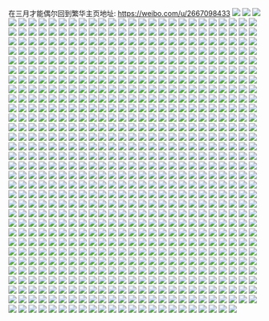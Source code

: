 在三月才能偶尔回到繁华主页地址: https://weibo.com/u/2667098433 
![](https://wx4.sinaimg.cn/mw2000/9ef8b141ly1h90dgk9ipfj20u01t0apj.jpg) 
![](https://wx4.sinaimg.cn/mw2000/9ef8b141ly1h90deuxw3qj23402c0b2a.jpg) 
![](https://wx4.sinaimg.cn/mw2000/9ef8b141ly1h90detfb7gj21hc0u07sk.jpg) 
![](https://wx4.sinaimg.cn/mw2000/9ef8b141ly1h90dex0yx7j22c0340e83.jpg) 
![](https://wx4.sinaimg.cn/mw2000/9ef8b141ly1h90dezp3g6j22c03407wm.jpg) 
![](https://wx4.sinaimg.cn/mw2000/9ef8b141ly1h90df2q4y8j22c0340qva.jpg) 
![](https://wx4.sinaimg.cn/mw2000/9ef8b141ly1h90df5n6l4j22c0340e86.jpg) 
![](https://wx4.sinaimg.cn/mw2000/9ef8b141ly1h90df7xedsj22c0340e85.jpg) 
![](https://wx4.sinaimg.cn/mw2000/9ef8b141ly1h90df8w4x3j23402c0qv5.jpg) 
![](https://wx4.sinaimg.cn/mw2000/9ef8b141ly1h8t24jdzv5j220q1qkb29.jpg) 
![](https://wx4.sinaimg.cn/mw2000/9ef8b141ly1h8k4w2di18j20ts06haac.jpg) 
![](https://wx4.sinaimg.cn/mw2000/9ef8b141ly1h81hfb7ttmj20u014044l.jpg) 
![](https://wx4.sinaimg.cn/mw2000/9ef8b141ly1h7hactqsm5j20u0140dqi.jpg) 
![](https://wx4.sinaimg.cn/mw2000/9ef8b141ly1h7ecxjwdubj23402c0e84.jpg) 
![](https://wx4.sinaimg.cn/mw2000/9ef8b141ly1h7ecxl6mttj215o12h7pa.jpg) 
![](https://wx4.sinaimg.cn/mw2000/9ef8b141ly1h7ecxmhko4j23402c0u0y.jpg) 
![](https://wx4.sinaimg.cn/mw2000/9ef8b141ly1h7ecxpfyosj20xc1k24ck.jpg) 
![](https://wx4.sinaimg.cn/mw2000/9ef8b141ly1h7ecxon4b8j218w0u0aco.jpg) 
![](https://wx4.sinaimg.cn/mw2000/9ef8b141ly1h7ecxnzcpgj23402c04qs.jpg) 
![](https://wx4.sinaimg.cn/mw2000/9ef8b141ly1h7ecxh1ucgj218w0u0n60.jpg) 
![](https://wx4.sinaimg.cn/mw2000/9ef8b141ly1h7ecye87gsj23402c01kz.jpg) 
![](https://wx4.sinaimg.cn/mw2000/9ef8b141ly1h7ecyxyp9tj20u01hck0t.jpg) 
![](https://wx4.sinaimg.cn/mw2000/9ef8b141ly1h6yak0hm6xj23402c04qp.jpg) 
![](https://wx4.sinaimg.cn/mw2000/9ef8b141ly1h6yak1x33jj22c0340npg.jpg) 
![](https://wx4.sinaimg.cn/mw2000/9ef8b141ly1h6yak30qu0j215o1qit9w.jpg) 
![](https://wx4.sinaimg.cn/mw2000/9ef8b141ly1h6yak6vi82j236c36akjn.jpg) 
![](https://wx4.sinaimg.cn/mw2000/9ef8b141ly1h6yak9rh7jj236c2drnpf.jpg) 
![](https://wx4.sinaimg.cn/mw2000/9ef8b141ly1h6yajzmcwdj22dr36aqjo.jpg) 
![](https://wx4.sinaimg.cn/mw2000/9ef8b141ly1h6yakbnmeyj20v90hadkn.jpg) 
![](https://wx4.sinaimg.cn/mw2000/9ef8b141ly1h6yakarptzj23402c0b2a.jpg) 
![](https://wx4.sinaimg.cn/mw2000/9ef8b141ly1h6yakbxtstj20v90h8784.jpg) 
![](https://wx4.sinaimg.cn/mw2000/9ef8b141ly1h6vzzagq8ej23402c04qq.jpg) 
![](https://wx4.sinaimg.cn/mw2000/9ef8b141ly1h6vzzjw9knj22c0340u0y.jpg) 
![](https://wx4.sinaimg.cn/mw2000/9ef8b141ly1h6w003mfscj22c0340npf.jpg) 
![](https://wx4.sinaimg.cn/mw2000/9ef8b141gy1h6w0k25jmpj22c0340e85.jpg) 
![](https://wx4.sinaimg.cn/mw2000/9ef8b141gy1h6w0kjuxfej22c0340x6s.jpg) 
![](https://wx4.sinaimg.cn/mw2000/9ef8b141gy1h6w0a0tmkgj29h82xi1lh.jpg) 
![](https://wx4.sinaimg.cn/mw2000/9ef8b141gy1h6w0kxrdouj23402c0x6r.jpg) 
![](https://wx4.sinaimg.cn/mw2000/9ef8b141gy1h6w0lg4irnj22c0340kjo.jpg) 
![](https://wx4.sinaimg.cn/mw2000/9ef8b141ly1h6vzyxojkmj22c0340hdw.jpg) 
![](https://wx4.sinaimg.cn/mw2000/9ef8b141gy1h6w0lwbml9j23402c0x6r.jpg) 
![](https://wx4.sinaimg.cn/mw2000/9ef8b141gy1h6w0m98hktj22c0340qv7.jpg) 
![](https://wx4.sinaimg.cn/mw2000/9ef8b141gy1h6w0mfrdf8j20oe17cao8.jpg) 
![](https://wx4.sinaimg.cn/mw2000/9ef8b141gy1h6w0jmcrcmj22c0340u0z.jpg) 
![](https://wx4.sinaimg.cn/mw2000/9ef8b141gy1h6w0mvv4fzj23402c0u0z.jpg) 
![](https://wx4.sinaimg.cn/mw2000/9ef8b141gy1h6w0nevqvij23402c0npf.jpg) 
![](https://wx4.sinaimg.cn/mw2000/9ef8b141gy1h6w0o3yrznj23402c0kjo.jpg) 
![](https://wx4.sinaimg.cn/mw2000/9ef8b141gy1h6w0oaunsqj21ew0sn4l9.jpg) 
![](https://wx4.sinaimg.cn/mw2000/9ef8b141gy1h6w07r2490j235s1s0u0x.jpg) 
![](https://wx4.sinaimg.cn/mw2000/9ef8b141gy1h6vapcnoncj21hc0u0wq8.jpg) 
![](https://wx4.sinaimg.cn/mw2000/9ef8b141gy1h6uriwxnydj21400u0jwk.jpg) 
![](https://wx4.sinaimg.cn/mw2000/9ef8b141gy1h6uriz6coaj21400u0103.jpg) 
![](https://wx4.sinaimg.cn/mw2000/9ef8b141gy1h6urj0j3eaj21400u0mzp.jpg) 
![](https://wx4.sinaimg.cn/mw2000/9ef8b141gy1h6urj1czz4j21400u00z6.jpg) 
![](https://wx4.sinaimg.cn/mw2000/9ef8b141gy1h6urj2vvdoj21400u0jzr.jpg) 
![](https://wx4.sinaimg.cn/mw2000/9ef8b141gy1h6urj3u87hj21400u0k0r.jpg) 
![](https://wx4.sinaimg.cn/mw2000/9ef8b141gy1h6urj4uj7lj21400u07d9.jpg) 
![](https://wx4.sinaimg.cn/mw2000/9ef8b141gy1h6uriv4zrgj21400u00zu.jpg) 
![](https://wx4.sinaimg.cn/mw2000/9ef8b141gy1h6urj7toivj21400u0440.jpg) 
![](https://wx4.sinaimg.cn/mw2000/9ef8b141gy1h6urjc5roqj21400u00zl.jpg) 
![](https://wx4.sinaimg.cn/mw2000/9ef8b141gy1h6urjd96fpj21hc0u0k1w.jpg) 
![](https://wx4.sinaimg.cn/mw2000/9ef8b141gy1h6urje9k0bj21hc0u0wnx.jpg) 
![](https://wx4.sinaimg.cn/mw2000/9ef8b141gy1h6urjfa25pj20u0140gv8.jpg) 
![](https://wx4.sinaimg.cn/mw2000/9ef8b141gy1h6urjghaqmj21400u0wmc.jpg) 
![](https://wx4.sinaimg.cn/mw2000/9ef8b141gy1h6urj8rwqgj21400u00y6.jpg) 
![](https://wx4.sinaimg.cn/mw2000/9ef8b141gy1h6urjhisouj21400u0gox.jpg) 
![](https://wx4.sinaimg.cn/mw2000/9ef8b141ly1h6qmdsplwvj21d82yo7wi.jpg) 
![](https://wx4.sinaimg.cn/mw2000/9ef8b141ly1h6qmdricnej23402c0e81.jpg) 
![](https://wx4.sinaimg.cn/mw2000/9ef8b141ly1h6qmdtcuiqj23402c0hdt.jpg) 
![](https://wx4.sinaimg.cn/mw2000/9ef8b141ly1h6qmdv9q7gj22c03401kz.jpg) 
![](https://wx4.sinaimg.cn/mw2000/9ef8b141ly1h6j8644wqej22c0340x6q.jpg) 
![](https://wx4.sinaimg.cn/mw2000/9ef8b141ly1h6j866ml0mj23402c04qr.jpg) 
![](https://wx4.sinaimg.cn/mw2000/9ef8b141ly1h6j8693n6sj22c0340qv7.jpg) 
![](https://wx4.sinaimg.cn/mw2000/9ef8b141ly1h6j86asee6j22c0340e83.jpg) 
![](https://wx4.sinaimg.cn/mw2000/9ef8b141ly1h6j86bpr44j20u01hc13s.jpg) 
![](https://wx4.sinaimg.cn/mw2000/9ef8b141ly1h6j86ceqjtj23402c0qv5.jpg) 
![](https://wx4.sinaimg.cn/mw2000/9ef8b141ly1h6j86dph49j23402c0e81.jpg) 
![](https://wx4.sinaimg.cn/mw2000/9ef8b141ly1h6j86ezsmuj23402c0npe.jpg) 
![](https://wx4.sinaimg.cn/mw2000/9ef8b141ly1h6j86gi9b8j21hc0u04f5.jpg) 
![](https://wx4.sinaimg.cn/mw2000/9ef8b141ly1h69jdnpyw4j219v0u0gu9.jpg) 
![](https://wx4.sinaimg.cn/mw2000/9ef8b141ly1h69jdp7trbj21y00u00yg.jpg) 
![](https://wx4.sinaimg.cn/mw2000/9ef8b141ly1h69jdq5wnej21h30u0n7v.jpg) 
![](https://wx4.sinaimg.cn/mw2000/9ef8b141ly1h69jdmzwbrj21400u0ag5.jpg) 
![](https://wx4.sinaimg.cn/mw2000/9ef8b141ly1h69jdqymszj21400u0n5q.jpg) 
![](https://wx4.sinaimg.cn/mw2000/9ef8b141ly1h69jdro9esj20u01400yw.jpg) 
![](https://wx4.sinaimg.cn/mw2000/9ef8b141ly1h69jdsidi5j21400u041z.jpg) 
![](https://wx4.sinaimg.cn/mw2000/9ef8b141ly1h69jdwqor8j20u01hc44o.jpg) 
![](https://wx4.sinaimg.cn/mw2000/9ef8b141ly1h69jduciisj219u0u0whd.jpg) 
![](https://wx4.sinaimg.cn/mw2000/9ef8b141ly1h61e2yoj5uj22c0340e82.jpg) 
![](https://wx4.sinaimg.cn/mw2000/9ef8b141ly1h61e2xem12j22c0340qv5.jpg) 
![](https://wx4.sinaimg.cn/mw2000/9ef8b141ly1h61e2zxe9pj22c03407wi.jpg) 
![](https://wx4.sinaimg.cn/mw2000/9ef8b141ly1h61e30pzdij23401r6e81.jpg) 
![](https://wx4.sinaimg.cn/mw2000/9ef8b141ly1h61e31rpwsj22c0340kjl.jpg) 
![](https://wx4.sinaimg.cn/mw2000/9ef8b141ly1h61e330vr1j22c0340hdu.jpg) 
![](https://wx4.sinaimg.cn/mw2000/9ef8b141ly1h6031rzazxj20tu13udga.jpg) 
![](https://wx4.sinaimg.cn/mw2000/9ef8b141ly1h5uuvuslb2j22yo1d84qr.jpg) 
![](https://wx4.sinaimg.cn/mw2000/9ef8b141ly1h5uuvviupsj22yo1d81ky.jpg) 
![](https://wx4.sinaimg.cn/mw2000/9ef8b141ly1h5uuvwdnagj23401r0hdu.jpg) 
![](https://wx4.sinaimg.cn/mw2000/9ef8b141ly1h5uuvxf41bj23402c0e82.jpg) 
![](https://wx4.sinaimg.cn/mw2000/9ef8b141ly1h5uuvxz6v2j21he0zqtj6.jpg) 
![](https://wx4.sinaimg.cn/mw2000/9ef8b141ly1h5uuvy9vl8j20wi0pqtgx.jpg) 
![](https://wx4.sinaimg.cn/mw2000/9ef8b141ly1h5uuvt7b8ej23402c0npf.jpg) 
![](https://wx4.sinaimg.cn/mw2000/9ef8b141ly1h5uuvyqqghj21i80uikbb.jpg) 
![](https://wx4.sinaimg.cn/mw2000/9ef8b141ly1h5uuw02iovj22yo1d8u0y.jpg) 
![](https://wx4.sinaimg.cn/mw2000/9ef8b141ly1h5q7tvd5cbj20u0140q7o.jpg) 
![](https://wx4.sinaimg.cn/mw2000/9ef8b141ly1h5eom6mrccj23402c0e82.jpg) 
![](https://wx4.sinaimg.cn/mw2000/9ef8b141ly1h5eom82frnj23402c04qr.jpg) 
![](https://wx4.sinaimg.cn/mw2000/9ef8b141ly1h5eom9fez2j23402c0e81.jpg) 
![](https://wx4.sinaimg.cn/mw2000/9ef8b141ly1h5eom495ftj23401w1hdt.jpg) 
![](https://wx4.sinaimg.cn/mw2000/9ef8b141ly1h5eoma5qpij20v91vok75.jpg) 
![](https://wx4.sinaimg.cn/mw2000/9ef8b141ly1h5eomaok8ej23401is7wh.jpg) 
![](https://wx4.sinaimg.cn/mw2000/9ef8b141ly1h5bsljw2bej20u0140jvi.jpg) 
![](https://wx4.sinaimg.cn/mw2000/9ef8b141ly1h5b77ciarcj21400u00zx.jpg) 
![](https://wx4.sinaimg.cn/mw2000/9ef8b141ly1h5b77emgsvj20u0140aie.jpg) 
![](https://wx4.sinaimg.cn/mw2000/9ef8b141ly1h5b77guqxjj20u01hcao6.jpg) 
![](https://wx4.sinaimg.cn/mw2000/9ef8b141ly1h5b77iufkyj21400u0165.jpg) 
![](https://wx4.sinaimg.cn/mw2000/9ef8b141ly1h5b77jrjghj21400u00zd.jpg) 
![](https://wx4.sinaimg.cn/mw2000/9ef8b141ly1h5b77kvmqjj21d40rnwp5.jpg) 
![](https://wx4.sinaimg.cn/mw2000/9ef8b141ly1h5b77lrp9uj21hc0u049d.jpg) 
![](https://wx4.sinaimg.cn/mw2000/9ef8b141ly1h5b77m9p5sj21400u00y7.jpg) 
![](https://wx4.sinaimg.cn/mw2000/9ef8b141ly1h5b77mn6zej20730c33z7.jpg) 
![](https://wx4.sinaimg.cn/mw2000/9ef8b141ly1h51er6xoudj20u01t1k1g.jpg) 
![](https://wx4.sinaimg.cn/mw2000/9ef8b141ly1h4znjdxvj5j20sp1f2q7y.jpg) 
![](https://wx4.sinaimg.cn/mw2000/9ef8b141ly1h4znjdmxkmj207u0ae0sp.jpg) 
![](https://wx4.sinaimg.cn/mw2000/9ef8b141ly1h4v0rz2uptj22c02ib7wj.jpg) 
![](https://wx4.sinaimg.cn/mw2000/9ef8b141ly1h4rioagczcj20u01szjz9.jpg) 
![](https://wx4.sinaimg.cn/mw2000/9ef8b141ly1h4mvrd8jeij20u0140qci.jpg) 
![](https://wx4.sinaimg.cn/mw2000/9ef8b141ly1h4lrqx0pwcj21d427bb29.jpg) 
![](https://wx4.sinaimg.cn/mw2000/9ef8b141ly1h4greudkzsj20u01t14ea.jpg) 
![](https://wx4.sinaimg.cn/mw2000/9ef8b141ly1h4gremm8j8j20u01t1dvm.jpg) 
![](https://wx4.sinaimg.cn/mw2000/9ef8b141ly1h41pmxjk80j20v912ytdc.jpg) 
![](https://wx4.sinaimg.cn/mw2000/9ef8b141ly1h3yq28ivi0j21hc0u049q.jpg) 
![](https://wx4.sinaimg.cn/mw2000/9ef8b141ly1h3efzaktszj20ei0h8t91.jpg) 
![](https://wx4.sinaimg.cn/mw2000/9ef8b141ly1h38obyf3afj21hc0u0dnz.jpg) 
![](https://wx4.sinaimg.cn/mw2000/9ef8b141ly1h31u6e1qd1j20v91vo1kx.jpg) 
![](https://wx4.sinaimg.cn/mw2000/9ef8b141ly1h2xjv1auu7j208y02zwew.jpg) 
![](https://wx4.sinaimg.cn/mw2000/9ef8b141ly1h2u6gta8g4j20yr0tvwmx.jpg) 
![](https://wx4.sinaimg.cn/mw2000/9ef8b141ly1h2rdfyglenj20u00x0mzq.jpg) 
![](https://wx4.sinaimg.cn/mw2000/9ef8b141ly1h2pm5t4m39j21pj0u0792.jpg) 
![](https://wx4.sinaimg.cn/mw2000/9ef8b141ly1h2kqp5b31pj20tz10u488.jpg) 
![](https://wx4.sinaimg.cn/mw2000/9ef8b141ly1h2bc67xtynj20v91s1tga.jpg) 
![](https://wx4.sinaimg.cn/mw2000/9ef8b141ly1h1vjev269nj22u80zkgwz.jpg) 
![](https://wx4.sinaimg.cn/mw2000/9ef8b141ly1h1uiq2a37rj20zk1estp1.jpg) 
![](https://wx4.sinaimg.cn/mw2000/9ef8b141ly1h1l8yd8v7wj21kr0vs7wh.jpg) 
![](https://wx4.sinaimg.cn/mw2000/9ef8b141ly1h1knbaffvbj20u00qwdp8.jpg) 
![](https://wx4.sinaimg.cn/mw2000/9ef8b141ly1h1i1p801h2j205i0443yi.jpg) 
![](https://wx4.sinaimg.cn/mw2000/9ef8b141ly1h1c03qnl3uj20v91vo4qp.jpg) 
![](https://wx4.sinaimg.cn/mw2000/9ef8b141ly1h1bbgn3yenj21hc0u0b0u.jpg) 
![](https://wx4.sinaimg.cn/mw2000/9ef8b141ly1h1a5cuwj5lj20u01hcn1g.jpg) 
![](https://wx4.sinaimg.cn/mw2000/9ef8b141ly1h18yghjm5rj20v90vcafm.jpg) 
![](https://wx4.sinaimg.cn/mw2000/9ef8b141ly1h17eav2j4nj21hc0u0atg.jpg) 
![](https://wx4.sinaimg.cn/mw2000/9ef8b141ly1h0yn1uh63rj20tu115ak4.jpg) 
![](https://wx4.sinaimg.cn/mw2000/9ef8b141ly1h0yn1t78unj20v91voqv5.jpg) 
![](https://wx4.sinaimg.cn/mw2000/9ef8b141ly1h0qhsg2n5yj20v91vo1kx.jpg) 
![](https://wx4.sinaimg.cn/mw2000/9ef8b141ly1h0nc4we26dj23402c07wl.jpg) 
![](https://wx4.sinaimg.cn/mw2000/9ef8b141ly1h0nc4x88gjj21hc0u0ark.jpg) 
![](https://wx4.sinaimg.cn/mw2000/9ef8b141ly1gzpm2693zej20u01t1as4.jpg) 
![](https://wx4.sinaimg.cn/mw2000/9ef8b141ly1gzjsyte4s4j21di0u07k8.jpg) 
![](https://wx4.sinaimg.cn/mw2000/9ef8b141ly1gzjsytuxodj20u013ydlc.jpg) 
![](https://wx4.sinaimg.cn/mw2000/9ef8b141ly1gzjsyug6k3j20u00zq434.jpg) 
![](https://wx4.sinaimg.cn/mw2000/9ef8b141ly1gzjsyurre0j20vl0vm0xy.jpg) 
![](https://wx4.sinaimg.cn/mw2000/9ef8b141ly1gzjsyvmpihj23402c0b2b.jpg) 
![](https://wx4.sinaimg.cn/mw2000/9ef8b141ly1gzjsywh9sxj20u00u0wl1.jpg) 
![](https://wx4.sinaimg.cn/mw2000/9ef8b141ly1gzjsywqcx7j20u00u0dni.jpg) 
![](https://wx4.sinaimg.cn/mw2000/9ef8b141ly1gzjsyx3sfzj21hc0u0wnv.jpg) 
![](https://wx4.sinaimg.cn/mw2000/9ef8b141ly1gzjsyy7vz2j22c0340qv6.jpg) 
![](https://wx4.sinaimg.cn/mw2000/9ef8b141ly1gzedz9jcx9j21hc0u0wmq.jpg) 
![](https://wx4.sinaimg.cn/mw2000/9ef8b141ly1gz0qqxmf28j21hc0u07lt.jpg) 
![](https://wx4.sinaimg.cn/mw2000/9ef8b141ly1gz0qqy4ed8j21hc0u0wnr.jpg) 
![](https://wx4.sinaimg.cn/mw2000/9ef8b141ly1gz0qqyii65j21hc0u0trf.jpg) 
![](https://wx4.sinaimg.cn/mw2000/9ef8b141ly1gywtnyhrqrj20u01hcano.jpg) 
![](https://wx4.sinaimg.cn/mw2000/9ef8b141ly1gyvrrlpp0mj21dk0rw4bo.jpg) 
![](https://wx4.sinaimg.cn/mw2000/9ef8b141ly1gyt6988wroj20u0140n4s.jpg) 
![](https://wx4.sinaimg.cn/mw2000/9ef8b141ly1gymafihk31j21hc0u0qj0.jpg) 
![](https://wx4.sinaimg.cn/mw2000/9ef8b141ly1gymafi6hv0j20u01hcqch.jpg) 
![](https://wx4.sinaimg.cn/mw2000/9ef8b141ly1gymagu47k8j21hc0u0k3u.jpg) 
![](https://wx4.sinaimg.cn/mw2000/9ef8b141ly1gymagt9pvbj22c0340e82.jpg) 
![](https://wx4.sinaimg.cn/mw2000/9ef8b141ly1gyl103slakj20u01szwmv.jpg) 
![](https://wx4.sinaimg.cn/mw2000/9ef8b141ly1gyg04cxy3gj20v91vokjl.jpg) 
![](https://wx4.sinaimg.cn/mw2000/9ef8b141ly1gy2nzb6z42j20v91sxdme.jpg) 
![](https://wx4.sinaimg.cn/mw2000/9ef8b141ly1gy2nzauwx7j20v91rl0vx.jpg) 
![](https://wx4.sinaimg.cn/mw2000/9ef8b141ly1gxztoohoe2j20u0186tpn.jpg) 
![](https://wx4.sinaimg.cn/mw2000/9ef8b141ly1gxxgc0j4g5j21hc0u0k4u.jpg) 
![](https://wx4.sinaimg.cn/mw2000/9ef8b141ly1gxxgc1roorj22yo1d8x6p.jpg) 
![](https://wx4.sinaimg.cn/mw2000/9ef8b141ly1gxxgc33joyj21d82yo4qq.jpg) 
![](https://wx4.sinaimg.cn/mw2000/9ef8b141ly1gxxgc01kp9j21d82yo4qq.jpg) 
![](https://wx4.sinaimg.cn/mw2000/9ef8b141ly1gxsrf8yo8nj21sy3407wh.jpg) 
![](https://wx4.sinaimg.cn/mw2000/9ef8b141ly1gxp8ol68s4j20s51e0wo0.jpg) 
![](https://wx4.sinaimg.cn/mw2000/9ef8b141ly1gxnjf2hhabj20rr095afd.jpg) 
![](https://wx4.sinaimg.cn/mw2000/9ef8b141ly1gxatfoi4dgj20u01hcdqi.jpg) 
![](https://wx4.sinaimg.cn/mw2000/9ef8b141ly1gx373yrsd9j20u0140aey.jpg) 
![](https://wx4.sinaimg.cn/mw2000/9ef8b141ly1gx36zqh032j20u01t1gwz.jpg) 
![](https://wx4.sinaimg.cn/mw2000/9ef8b141ly1gx36zt375vj21t10u013q.jpg) 
![](https://wx4.sinaimg.cn/mw2000/9ef8b141ly1gx36zvr88yj21hc0u015n.jpg) 
![](https://wx4.sinaimg.cn/mw2000/9ef8b141ly1gx36zxdffhj21400u0jwk.jpg) 
![](https://wx4.sinaimg.cn/mw2000/9ef8b141ly1gx36zotfwdj21400u0tdi.jpg) 
![](https://wx4.sinaimg.cn/mw2000/9ef8b141ly1gx36zyb20bj20u0140n11.jpg) 
![](https://wx4.sinaimg.cn/mw2000/9ef8b141ly1gx36zyu9zwj21400u0ac4.jpg) 
![](https://wx4.sinaimg.cn/mw2000/9ef8b141ly1gx3700jvvbj21400u0wkl.jpg) 
![](https://wx4.sinaimg.cn/mw2000/9ef8b141ly1gx3702kcu6j21t10u012c.jpg) 
![](https://wx4.sinaimg.cn/mw2000/9ef8b141ly1gx3704hfuvj21t10u0dpe.jpg) 
![](https://wx4.sinaimg.cn/mw2000/9ef8b141ly1gx370564nwj20u0140dnb.jpg) 
![](https://wx4.sinaimg.cn/mw2000/9ef8b141ly1gx3706i8frj21t10u0gzf.jpg) 
![](https://wx4.sinaimg.cn/mw2000/9ef8b141ly1gx3707v48rj20u01t1k5e.jpg) 
![](https://wx4.sinaimg.cn/mw2000/9ef8b141ly1gx3709bc2pj21t10u0k43.jpg) 
![](https://wx4.sinaimg.cn/mw2000/9ef8b141ly1gx370b4tgtj21t10u07in.jpg) 
![](https://wx4.sinaimg.cn/mw2000/9ef8b141ly1gx3703h6j8j21410u0qav.jpg) 
![](https://wx4.sinaimg.cn/mw2000/9ef8b141ly1gx370cksazj21400u0q91.jpg) 
![](https://wx4.sinaimg.cn/mw2000/9ef8b141ly1gwm24vv9uxj20u0140n5c.jpg) 
![](https://wx4.sinaimg.cn/mw2000/9ef8b141ly1gwdwgblurgj20v90sk78m.jpg) 
![](https://wx4.sinaimg.cn/mw2000/9ef8b141ly1gwb3v3ubinj21ba0tl795.jpg) 
![](https://wx4.sinaimg.cn/mw2000/9ef8b141ly1gw85bft0q6j20v90tvgop.jpg) 
![](https://wx4.sinaimg.cn/mw2000/002UuS8Fly1gvhbcox451j60u01400y102.jpg) 
![](https://wx4.sinaimg.cn/mw2000/002UuS8Fly1gvgbego4v1j63402c01ky02.jpg) 
![](https://wx4.sinaimg.cn/mw2000/002UuS8Fly1gvgbej0631j63402c01ky02.jpg) 
![](https://wx4.sinaimg.cn/mw2000/002UuS8Fly1gvgbektkpwj62yo1d8b2a02.jpg) 
![](https://wx4.sinaimg.cn/mw2000/002UuS8Fly1gvgbemivoij62c0340x6q02.jpg) 
![](https://wx4.sinaimg.cn/mw2000/002UuS8Fly1gvgbeo3a37j62qv14a1kx02.jpg) 
![](https://wx4.sinaimg.cn/mw2000/002UuS8Fly1gvgbeq2q66j63402c04qr02.jpg) 
![](https://wx4.sinaimg.cn/mw2000/9ef8b141ly1gvgberbphnj21hc0u0nex.jpg) 
![](https://wx4.sinaimg.cn/mw2000/002UuS8Fly1gvgbesgcmlj63402c0b2a02.jpg) 
![](https://wx4.sinaimg.cn/mw2000/002UuS8Fly1gvgbet8blzj618n0p4jy002.jpg) 
![](https://wx4.sinaimg.cn/mw2000/9ef8b141ly1gv76s4v3suj21hc0u045c.jpg) 
![](https://wx4.sinaimg.cn/mw2000/002UuS8Fly1guykszi84sj60u01szqez02.jpg) 
![](https://wx4.sinaimg.cn/mw2000/002UuS8Fly1guyksjqr0zj60u01szk1t02.jpg) 
![](https://wx4.sinaimg.cn/mw2000/002UuS8Fly1guydy2fgw8j61400u010f02.jpg) 
![](https://wx4.sinaimg.cn/mw2000/002UuS8Fly1gux9w8v9maj60ur0u0q6r02.jpg) 
![](https://wx4.sinaimg.cn/mw2000/002UuS8Fly1guqh9lkqaaj60u01pogul02.jpg) 
![](https://wx4.sinaimg.cn/mw2000/002UuS8Fly1guqh9k4r1ej60u01pcwrb02.jpg) 
![](https://wx4.sinaimg.cn/mw2000/002UuS8Fly1gu92mmglk4j60v915ptn802.jpg) 
![](https://wx4.sinaimg.cn/mw2000/002UuS8Fly1gu3h16sjgpj60k00zkmzr02.jpg) 
![](https://wx4.sinaimg.cn/mw2000/002UuS8Fly1gu11h9qydoj60nj0p5dic02.jpg) 
![](https://wx4.sinaimg.cn/mw2000/002UuS8Fly1gtv8tn9k7hj60zk0k0n0602.jpg) 
![](https://wx4.sinaimg.cn/mw2000/9ef8b141ly1gtkra84xddj20u01hcgyx.jpg) 
![](https://wx4.sinaimg.cn/mw2000/9ef8b141ly1gsnrqutaghj20v91vob29.jpg) 
![](https://wx4.sinaimg.cn/mw2000/9ef8b141ly1gsf07q6f7mj20g40c3djp.jpg) 
![](https://wx4.sinaimg.cn/mw2000/9ef8b141ly1gseko6mm6yj20k404l3yz.jpg) 
![](https://wx4.sinaimg.cn/mw2000/9ef8b141ly1gs7qrz4boij20u01hc195.jpg) 
![](https://wx4.sinaimg.cn/mw2000/9ef8b141ly1gs7qrzi56rj21hc0u01kx.jpg) 
![](https://wx4.sinaimg.cn/mw2000/9ef8b141ly1gs7qryuwfdj21hc0u0qp4.jpg) 
![](https://wx4.sinaimg.cn/mw2000/9ef8b141ly1gs7qrzt4jgj21er0skatt.jpg) 
![](https://wx4.sinaimg.cn/mw2000/9ef8b141ly1gs7qs0iwimj23402c01ky.jpg) 
![](https://wx4.sinaimg.cn/mw2000/9ef8b141ly1gs735du6erj20lb0cfwp4.jpg) 
![](https://wx4.sinaimg.cn/mw2000/9ef8b141ly1gs0ojgianyj20v91s3woe.jpg) 
![](https://wx4.sinaimg.cn/mw2000/9ef8b141ly1gs0ojgwh0vj20v91ry7bt.jpg) 
![](https://wx4.sinaimg.cn/mw2000/9ef8b141ly1grz086frt5j20v90o2ju1.jpg) 
![](https://wx4.sinaimg.cn/mw2000/9ef8b141ly1grvz69x8e1j20u0140qf5.jpg) 
![](https://wx4.sinaimg.cn/mw2000/9ef8b141ly1grr91ublvcj20u0140wky.jpg) 
![](https://wx4.sinaimg.cn/mw2000/9ef8b141ly1grr91v70acj21400u0tfa.jpg) 
![](https://wx4.sinaimg.cn/mw2000/9ef8b141ly1grr92q64osj21400u0wjj.jpg) 
![](https://wx4.sinaimg.cn/mw2000/9ef8b141ly1gr2le7eecvj22c0340e81.jpg) 
![](https://wx4.sinaimg.cn/mw2000/9ef8b141ly1gp9dovn5yfj21hc0u0k57.jpg) 
![](https://wx4.sinaimg.cn/mw2000/9ef8b141ly1gp9dox23enj23402c01ky.jpg) 
![](https://wx4.sinaimg.cn/mw2000/9ef8b141ly1gp9doz0yykj23402c0npe.jpg) 
![](https://wx4.sinaimg.cn/mw2000/9ef8b141ly1gp9dp0jjzqj22yo2804qq.jpg) 
![](https://wx4.sinaimg.cn/mw2000/9ef8b141ly1gp9dp10h38j20u01hc4cq.jpg) 
![](https://wx4.sinaimg.cn/mw2000/9ef8b141ly1gp9dp19egsj21eg0sdtk8.jpg) 
![](https://wx4.sinaimg.cn/mw2000/9ef8b141ly1gp9dp1zmu5j23402c0dze.jpg) 
![](https://wx4.sinaimg.cn/mw2000/9ef8b141ly1gp9dp2semuj21hc0u0apt.jpg) 
![](https://wx4.sinaimg.cn/mw2000/9ef8b141ly1gp9doun92ej23402c0hdt.jpg) 
![](https://wx4.sinaimg.cn/mw2000/9ef8b141ly1gp9dp3dyzfj21o0280kjm.jpg) 
![](https://wx4.sinaimg.cn/mw2000/9ef8b141ly1gp9dp4cz47j21hc0u0wuk.jpg) 
![](https://wx4.sinaimg.cn/mw2000/9ef8b141ly1gp9dp68gmnj22c0340b2b.jpg) 
![](https://wx4.sinaimg.cn/mw2000/9ef8b141ly1govtfuwg0wj20u01szk2x.jpg) 
![](https://wx4.sinaimg.cn/mw2000/9ef8b141ly1gouz31iu78j20q20q1myq.jpg) 
![](https://wx4.sinaimg.cn/mw2000/9ef8b141ly1gou7wb2vdwj20q20q1myq.jpg) 
![](https://wx4.sinaimg.cn/mw2000/9ef8b141ly1gofkjj1qzwj20k00zkdiv.jpg) 
![](https://wx4.sinaimg.cn/mw2000/9ef8b141ly1gnqg91c8zhj20sy1fgk0u.jpg) 
![](https://wx4.sinaimg.cn/mw2000/9ef8b141ly1gn0e4e6oloj20no0v7tci.jpg) 
![](https://wx4.sinaimg.cn/mw2000/9ef8b141gy1gm6y9gw6b7j20u0140tim.jpg) 
![](https://wx4.sinaimg.cn/mw2000/9ef8b141gy1gm582upyyuj20or0z7amc.jpg) 
![](https://wx4.sinaimg.cn/mw2000/9ef8b141gy1gm1yqh3bvej21oj0d9k42.jpg) 
![](https://wx4.sinaimg.cn/mw2000/9ef8b141ly1gm1a9y9wdxj20in0yx7b7.jpg) 
![](https://wx4.sinaimg.cn/mw2000/9ef8b141ly1gm1a9x3ysjj20u01sz4qr.jpg) 
![](https://wx4.sinaimg.cn/mw2000/9ef8b141ly1gltiibf4ckj20u0140wod.jpg) 
![](https://wx4.sinaimg.cn/mw2000/9ef8b141gy1glqjwqbo5cj21400u0ait.jpg) 
![](https://wx4.sinaimg.cn/mw2000/9ef8b141gy1gldwp9yeglj21hc0u0qkz.jpg) 
![](https://wx4.sinaimg.cn/mw2000/9ef8b141gy1gldwpaci6dj21hc0u0h3s.jpg) 
![](https://wx4.sinaimg.cn/mw2000/9ef8b141gy1gldwpasd6uj20u01hctoz.jpg) 
![](https://wx4.sinaimg.cn/mw2000/9ef8b141gy1gldwpc6bwkj20u01hckbp.jpg) 
![](https://wx4.sinaimg.cn/mw2000/9ef8b141gy1gldwpchzhcj20u0140n1r.jpg) 
![](https://wx4.sinaimg.cn/mw2000/9ef8b141gy1gldwpcvpt3j21hc0u04gd.jpg) 
![](https://wx4.sinaimg.cn/mw2000/9ef8b141gy1gldwpd95xdj21hc0u0wwg.jpg) 
![](https://wx4.sinaimg.cn/mw2000/9ef8b141gy1gldwpdogcdj20u01hcwvj.jpg) 
![](https://wx4.sinaimg.cn/mw2000/9ef8b141gy1gldwpe6npvj20u01hcka8.jpg) 
![](https://wx4.sinaimg.cn/mw2000/9ef8b141ly1gkrd3dhsv9j20u014045z.jpg) 
![](https://wx4.sinaimg.cn/mw2000/9ef8b141ly1gk4xocidckj20u01sz7wj.jpg) 
![](https://wx4.sinaimg.cn/mw2000/9ef8b141ly1gk4xooyzl9j20u01szu0y.jpg) 
![](https://wx4.sinaimg.cn/mw2000/9ef8b141ly1gk4xnynvzij20u01szb2a.jpg) 
![](https://wx4.sinaimg.cn/mw2000/9ef8b141gy1gk0yxr6bn0j21400u016c.jpg) 
![](https://wx4.sinaimg.cn/mw2000/9ef8b141gy1gjo228wvuaj21400u0duc.jpg) 
![](https://wx4.sinaimg.cn/mw2000/9ef8b141gy1gjn40u4l9ij208c08l760.jpg) 
![](https://wx4.sinaimg.cn/mw2000/9ef8b141gy1gjku6lnz9tj20u01hcwtr.jpg) 
![](https://wx4.sinaimg.cn/mw2000/9ef8b141gy1gjku6m5qj2j21hc0u07ip.jpg) 
![](https://wx4.sinaimg.cn/mw2000/9ef8b141gy1gjku6mk26jj21400u0aku.jpg) 
![](https://wx4.sinaimg.cn/mw2000/9ef8b141gy1gjku6nm26sj20u01sznpf.jpg) 
![](https://wx4.sinaimg.cn/mw2000/9ef8b141ly1gjiyq1e9ywj21fb0sun6j.jpg) 
![](https://wx4.sinaimg.cn/mw2000/9ef8b141ly1gjao9v9576j20k00zkn01.jpg) 
![](https://wx4.sinaimg.cn/mw2000/9ef8b141gy1gj4744w2m5j201t01njra.jpg) 
![](https://wx4.sinaimg.cn/mw2000/9ef8b141ly1gj0wf6koq2j20io09gaat.jpg) 
![](https://wx4.sinaimg.cn/mw2000/9ef8b141ly1giukdann7rj208c08c40d.jpg) 
![](https://wx4.sinaimg.cn/mw2000/9ef8b141ly1giqhf0ln27j20u01hck8h.jpg) 
![](https://wx4.sinaimg.cn/mw2000/9ef8b141ly1ghxl9piqs5j20u01hcdqe.jpg) 
![](https://wx4.sinaimg.cn/mw2000/9ef8b141gy1ghoy1ju1c0j204e01ujr7.jpg) 
![](https://wx4.sinaimg.cn/mw2000/9ef8b141ly1ghlu22ayvkj20u0140gyd.jpg) 
![](https://wx4.sinaimg.cn/mw2000/9ef8b141gy1ghcs8nv6f3j214a0mnjys.jpg) 
![](https://wx4.sinaimg.cn/mw2000/9ef8b141gy1gh63atsympj20v10u04qp.jpg) 
![](https://wx4.sinaimg.cn/mw2000/9ef8b141gy1ggzowu47zdj205t02lwed.jpg) 
![](https://wx4.sinaimg.cn/mw2000/9ef8b141ly1ggwnd4gpi1j20u01407bb.jpg) 
![](https://wx4.sinaimg.cn/mw2000/9ef8b141ly1ggwnd5av1dj20u01407al.jpg) 
![](https://wx4.sinaimg.cn/mw2000/9ef8b141gy1ggergtsbrbj20u0140wli.jpg) 
![](https://wx4.sinaimg.cn/mw2000/9ef8b141gy1ggerguoqflj20u0140469.jpg) 
![](https://wx4.sinaimg.cn/mw2000/9ef8b141gy1ggergvdg2gj20u0140116.jpg) 
![](https://wx4.sinaimg.cn/mw2000/9ef8b141gy1ggergw1tozj20u0140jzt.jpg) 
![](https://wx4.sinaimg.cn/mw2000/9ef8b141gy1ggergwla2dj20u0140n59.jpg) 
![](https://wx4.sinaimg.cn/mw2000/9ef8b141gy1ggerh6riopj20u0140q8s.jpg) 
![](https://wx4.sinaimg.cn/mw2000/9ef8b141gy1ggd36lu9twj20dj0cd0u5.jpg) 
![](https://wx4.sinaimg.cn/mw2000/9ef8b141gy1ggatbwmk26j20r70v47b6.jpg) 
![](https://wx4.sinaimg.cn/mw2000/9ef8b141gy1gg4yvjnmf3j20qk1b7176.jpg) 
![](https://wx4.sinaimg.cn/mw2000/9ef8b141ly1gg4lhjupm7j21400u0gwh.jpg) 
![](https://wx4.sinaimg.cn/mw2000/9ef8b141ly1gg4lhwv7lej21ey0sok4y.jpg) 
![](https://wx4.sinaimg.cn/mw2000/9ef8b141ly1gg4li8kqduj20oj17lgvm.jpg) 
![](https://wx4.sinaimg.cn/mw2000/9ef8b141ly1gg4lh7k1x3j20u0140dpt.jpg) 
![](https://wx4.sinaimg.cn/mw2000/9ef8b141ly1gg4lirz5wzj20u0140k0w.jpg) 
![](https://wx4.sinaimg.cn/mw2000/9ef8b141ly1gg4lkgobitj20u0140qg0.jpg) 
![](https://wx4.sinaimg.cn/mw2000/9ef8b141gy1gfzio8sx4sj20ku112b29.jpg) 
![](https://wx4.sinaimg.cn/mw2000/9ef8b141gy1gfww4vv0m7j20jl0eq0va.jpg) 
![](https://wx4.sinaimg.cn/mw2000/9ef8b141ly1gfptf8qs83j20jk0gzgmm.jpg) 
![](https://wx4.sinaimg.cn/mw2000/9ef8b141ly1gfnk6f6wztj20je0l1t9x.jpg) 
![](https://wx4.sinaimg.cn/mw2000/9ef8b141ly1gfk1mxzwa8j20ku0eqgnr.jpg) 
![](https://wx4.sinaimg.cn/mw2000/9ef8b141gy1gfgsnqby34j20u0140jwb.jpg) 
![](https://wx4.sinaimg.cn/mw2000/9ef8b141gy1gffvx3qzwbj21b40qi4cp.jpg) 
![](https://wx4.sinaimg.cn/mw2000/9ef8b141ly1gffbwu57kqj20lm12fn6d.jpg) 
![](https://wx4.sinaimg.cn/mw2000/9ef8b141ly1gffbwuqkpnj20ym0jg444.jpg) 
![](https://wx4.sinaimg.cn/mw2000/9ef8b141gy1gfc2zzism2j20ku112h2j.jpg) 
![](https://wx4.sinaimg.cn/mw2000/9ef8b141gy1gfbeccs42pj20el0bhwf4.jpg) 
![](https://wx4.sinaimg.cn/mw2000/9ef8b141ly1gf99uq6vjrj20m3139wk7.jpg) 
![](https://wx4.sinaimg.cn/mw2000/9ef8b141ly1gf4mlyszkqj21a90q1124.jpg) 
![](https://wx4.sinaimg.cn/mw2000/9ef8b141gy1gf132mqdynj21400mi0zq.jpg) 
![](https://wx4.sinaimg.cn/mw2000/9ef8b141gy1gf132n6hu0j20zg0jy47o.jpg) 
![](https://wx4.sinaimg.cn/mw2000/9ef8b141gy1gf132nlcw0j20sc1edh1u.jpg) 
![](https://wx4.sinaimg.cn/mw2000/9ef8b141gy1gf132o5v0pj20x10ikq8p.jpg) 
![](https://wx4.sinaimg.cn/mw2000/9ef8b141gy1geuh16hxpoj21400u0do5.jpg) 
![](https://wx4.sinaimg.cn/mw2000/9ef8b141ly1getffsx6tvj20ku112hdu.jpg) 
![](https://wx4.sinaimg.cn/mw2000/9ef8b141gy1gen9w9b0nwj21dq0rznbi.jpg) 
![](https://wx4.sinaimg.cn/mw2000/9ef8b141ly1gdzgw1iw6uj20u0140n67.jpg) 
![](https://wx4.sinaimg.cn/mw2000/9ef8b141gy1gdxrbnfyzjj20ku1124qp.jpg) 
![](https://wx4.sinaimg.cn/mw2000/9ef8b141ly1gdunxdcbylj20ku0ms41i.jpg) 
![](https://wx4.sinaimg.cn/mw2000/9ef8b141gy1gdmrg82vwmj211t0lajzl.jpg) 
![](https://wx4.sinaimg.cn/mw2000/9ef8b141gy1gdlr43e0s0j214z0n2aln.jpg) 
![](https://wx4.sinaimg.cn/mw2000/9ef8b141gy1gdjzoxi3xmj21fk0t0wsr.jpg) 
![](https://wx4.sinaimg.cn/mw2000/9ef8b141gy1gd9kxss25uj20u0140n5u.jpg) 
![](https://wx4.sinaimg.cn/mw2000/9ef8b141gy1gd88wmo9yuj20ks0imdhv.jpg) 
![](https://wx4.sinaimg.cn/mw2000/9ef8b141gy1gd6gw8ec58j21400u0dph.jpg) 
![](https://wx4.sinaimg.cn/mw2000/9ef8b141gy1gd1fdg1n8yj20qe1awk4o.jpg) 
![](https://wx4.sinaimg.cn/mw2000/9ef8b141ly1gd0p44nmjwj218e0ozwo3.jpg) 
![](https://wx4.sinaimg.cn/mw2000/9ef8b141gy1gctogkmbf0j21400u045g.jpg) 
![](https://wx4.sinaimg.cn/mw2000/9ef8b141gy1gctogkzgcuj21400u0wmt.jpg) 
![](https://wx4.sinaimg.cn/mw2000/9ef8b141gy1gctogk88qij21400u0wnz.jpg) 
![](https://wx4.sinaimg.cn/mw2000/9ef8b141gy1gctoglcj31j21400u0k0c.jpg) 
![](https://wx4.sinaimg.cn/mw2000/9ef8b141gy1gcsmxk6ssmj20ku0rstb4.jpg) 
![](https://wx4.sinaimg.cn/mw2000/9ef8b141gy1gcglyjhg44j20ku0kudhu.jpg) 
![](https://wx4.sinaimg.cn/mw2000/9ef8b141gy1gcce3tnb9aj20sg0mhteq.jpg) 
![](https://wx4.sinaimg.cn/mw2000/9ef8b141gy1gcapxui9t5j20ku0s176u.jpg) 
![](https://wx4.sinaimg.cn/mw2000/9ef8b141gy1gc6oouuxosj205i0543yi.jpg) 
![](https://wx4.sinaimg.cn/mw2000/9ef8b141gy1gc3x46nnpoj21400u0n61.jpg) 
![](https://wx4.sinaimg.cn/mw2000/9ef8b141gy1gc3rvxwt7oj21gv0nwb2a.jpg) 
![](https://wx4.sinaimg.cn/mw2000/9ef8b141gy1gc09ifnfhkj20ku112h4v.jpg) 
![](https://wx4.sinaimg.cn/mw2000/9ef8b141gy1gbvsr418hlj20go0gogo0.jpg) 
![](https://wx4.sinaimg.cn/mw2000/9ef8b141gy1gbubfmuoiej20u0140wnz.jpg) 
![](https://wx4.sinaimg.cn/mw2000/9ef8b141gy1gbsqyest05j20ku112hdt.jpg) 
![](https://wx4.sinaimg.cn/mw2000/9ef8b141gy1gbrlhr5fj0j20u00z7aku.jpg) 
![](https://wx4.sinaimg.cn/mw2000/9ef8b141gy1gbp7rqtt7pj21400u0qv5.jpg) 
![](https://wx4.sinaimg.cn/mw2000/9ef8b141ly1gbnat9a4yjj20hs0s6ayp.jpg) 
![](https://wx4.sinaimg.cn/mw2000/9ef8b141ly1gbnatab2qij20kt0ucq89.jpg) 
![](https://wx4.sinaimg.cn/mw2000/9ef8b141ly1gbnatba0j6j20m810bn2i.jpg) 
![](https://wx4.sinaimg.cn/mw2000/9ef8b141ly1gbnat5dldvj20ku0xcag4.jpg) 
![](https://wx4.sinaimg.cn/mw2000/9ef8b141gy1gbim94y9egj20kh10e115.jpg) 
![](https://wx4.sinaimg.cn/mw2000/9ef8b141gy1gbg039xvw8j21400u0gt4.jpg) 
![](https://wx4.sinaimg.cn/mw2000/9ef8b141gy1gbg03alfuoj21400u0n8d.jpg) 
![](https://wx4.sinaimg.cn/mw2000/9ef8b141gy1gbg03bf1pzj20u0140wox.jpg) 
![](https://wx4.sinaimg.cn/mw2000/9ef8b141gy1gbbdvrkjeqj20ku1124qp.jpg) 
![](https://wx4.sinaimg.cn/mw2000/9ef8b141gy1gba4zckcppj20ku112qoz.jpg) 
![](https://wx4.sinaimg.cn/mw2000/9ef8b141gy1gba4zbtxaoj20ku112ha8.jpg) 
![](https://wx4.sinaimg.cn/mw2000/9ef8b141gy1gb8n145hcqj216w0o5n7d.jpg) 
![](https://wx4.sinaimg.cn/mw2000/9ef8b141gy1gb844lrghnj20rc1cldq3.jpg) 
![](https://wx4.sinaimg.cn/mw2000/9ef8b141gy1gb7t7wql47j21ar0qb7ec.jpg) 
![](https://wx4.sinaimg.cn/mw2000/9ef8b141gy1gb6ya4gy9oj20zg0jywkd.jpg) 
![](https://wx4.sinaimg.cn/mw2000/9ef8b141gy1gb6ya5cb1tj20ku0zs0w0.jpg) 
![](https://wx4.sinaimg.cn/mw2000/9ef8b141gy1gb6ume9g1oj20zk0k0q6m.jpg) 
![](https://wx4.sinaimg.cn/mw2000/9ef8b141ly1gb6e479kctj20n715awl4.jpg) 
![](https://wx4.sinaimg.cn/mw2000/9ef8b141gy1gb4nz34uo9j20ku112hdw.jpg) 
![](https://wx4.sinaimg.cn/mw2000/9ef8b141gy1gb1sxp9mtxj20u0140afl.jpg) 
![](https://wx4.sinaimg.cn/mw2000/9ef8b141gy1gb03d1ekfgj21hc0u0h4d.jpg) 
![](https://wx4.sinaimg.cn/mw2000/9ef8b141ly1gas1farttwj21hc0u0wz5.jpg) 
![](https://wx4.sinaimg.cn/mw2000/9ef8b141ly1gas1ff47umj21hc0u01dk.jpg) 
![](https://wx4.sinaimg.cn/mw2000/9ef8b141ly1gas1fitlqvj21hc0u0dyy.jpg) 
![](https://wx4.sinaimg.cn/mw2000/9ef8b141ly1gas1fmu7eij21hc0u0ngy.jpg) 
![](https://wx4.sinaimg.cn/mw2000/9ef8b141ly1gaox3604d3j20ku11247a.jpg) 
![](https://wx4.sinaimg.cn/mw2000/9ef8b141ly1gamle527lvj21hc0u0wu2.jpg) 
![](https://wx4.sinaimg.cn/mw2000/9ef8b141ly1gamle6kvfwj21hc0u018p.jpg) 
![](https://wx4.sinaimg.cn/mw2000/9ef8b141ly1gamle88al9j21hc0u0wva.jpg) 
![](https://wx4.sinaimg.cn/mw2000/9ef8b141ly1gamlh07d09j21hc0u0k7v.jpg) 
![](https://wx4.sinaimg.cn/mw2000/9ef8b141gy1gagu90dzcqj20u0140k06.jpg) 
![](https://wx4.sinaimg.cn/mw2000/9ef8b141gy1ga506qrj8cj21400u0dm7.jpg) 
![](https://wx4.sinaimg.cn/mw2000/9ef8b141gy1ga506t36zaj21400u0wnb.jpg) 
![](https://wx4.sinaimg.cn/mw2000/9ef8b141gy1ga506tyhkcj21400u0wlv.jpg) 
![](https://wx4.sinaimg.cn/mw2000/9ef8b141gy1ga506ulxhmj21hc0u010s.jpg) 
![](https://wx4.sinaimg.cn/mw2000/9ef8b141gy1ga506v3820j21hc0u0gol.jpg) 
![](https://wx4.sinaimg.cn/mw2000/9ef8b141gy1ga506vmo24j21hc0u0q6e.jpg) 
![](https://wx4.sinaimg.cn/mw2000/9ef8b141gy1ga506q9yyfj21hc0u0jv5.jpg) 
![](https://wx4.sinaimg.cn/mw2000/9ef8b141gy1ga506w7vudj21hc0u0n2p.jpg) 
![](https://wx4.sinaimg.cn/mw2000/9ef8b141gy1ga506ws0jrj21hc0u0jv0.jpg) 
![](https://wx4.sinaimg.cn/mw2000/9ef8b141ly1ga0mtvedc6j20mi0eidql.jpg) 
![](https://wx4.sinaimg.cn/mw2000/9ef8b141ly1g9zzuvgf9nj21400u00zx.jpg) 
![](https://wx4.sinaimg.cn/mw2000/9ef8b141gy1g9x7fjogh7j206702zt98.jpg) 
![](https://wx4.sinaimg.cn/mw2000/9ef8b141ly1g9wgawbiccj20f30emab9.jpg) 
![](https://wx4.sinaimg.cn/mw2000/9ef8b141ly1g9szbasz2bj215x0nl7ea.jpg) 
![](https://wx4.sinaimg.cn/mw2000/9ef8b141gy1g9q86wi7zpj20ku0g6dib.jpg) 
![](https://wx4.sinaimg.cn/mw2000/9ef8b141ly1g9ms2fvrkzj20fp0fpt8z.jpg) 
![](https://wx4.sinaimg.cn/mw2000/9ef8b141gy1g9hjbce4kvj20u01hcdwu.jpg) 
![](https://wx4.sinaimg.cn/mw2000/9ef8b141gy1g9hjbdiy20j20u01hch2v.jpg) 
![](https://wx4.sinaimg.cn/mw2000/9ef8b141gy1g9hjbe70r5j20u01hcqkm.jpg) 
![](https://wx4.sinaimg.cn/mw2000/9ef8b141gy1g9hjbbeti0j20u014044e.jpg) 
![](https://wx4.sinaimg.cn/mw2000/9ef8b141ly1g9h4xy88x9j20ma13lq7k.jpg) 
![](https://wx4.sinaimg.cn/mw2000/9ef8b141ly1g9cess85txj20u0140wgz.jpg) 
![](https://wx4.sinaimg.cn/mw2000/9ef8b141gy1g997hmyg4fj20u01hck7q.jpg) 
![](https://wx4.sinaimg.cn/mw2000/9ef8b141gy1g997hnkux1j20u01hcwub.jpg) 
![](https://wx4.sinaimg.cn/mw2000/9ef8b141gy1g997hpopljj20u01hc16r.jpg) 
![](https://wx4.sinaimg.cn/mw2000/9ef8b141gy1g997hqbso9j20u01hctmu.jpg) 
![](https://wx4.sinaimg.cn/mw2000/9ef8b141ly1g96jz5dgvvj20u0140k0e.jpg) 
![](https://wx4.sinaimg.cn/mw2000/9ef8b141gy1g91a0nk97jj219s0pr4al.jpg) 
![](https://wx4.sinaimg.cn/mw2000/9ef8b141ly1g90c9zhsrcj21400u048v.jpg) 
![](https://wx4.sinaimg.cn/mw2000/9ef8b141ly1g90ca0d8f9j219z0puwpo.jpg) 
![](https://wx4.sinaimg.cn/mw2000/9ef8b141ly1g90ca19tb8j21a60pydqv.jpg) 
![](https://wx4.sinaimg.cn/mw2000/9ef8b141ly1g90ca1zox6j20o016o13j.jpg) 
![](https://wx4.sinaimg.cn/mw2000/9ef8b141gy1g8xxgkl9vij20u0140467.jpg) 
![](https://wx4.sinaimg.cn/mw2000/9ef8b141gy1g8xxgl2ktmj20u0140th8.jpg) 
![](https://wx4.sinaimg.cn/mw2000/9ef8b141gy1g8v07icnkcj21400u0gt2.jpg) 
![](https://wx4.sinaimg.cn/mw2000/9ef8b141gy1g8tf8d4vpxj20ku1121kx.jpg) 
![](https://wx4.sinaimg.cn/mw2000/9ef8b141gy1g8tf8dzolfj20ku1121kx.jpg) 
![](https://wx4.sinaimg.cn/mw2000/9ef8b141gy1g8tf8bh4sbj20ku112kfj.jpg) 
![](https://wx4.sinaimg.cn/mw2000/9ef8b141gy1g8t3v6frf0j21400u044i.jpg) 
![](https://wx4.sinaimg.cn/mw2000/9ef8b141gy1g8t3v6vusyj20uf0isdih.jpg) 
![](https://wx4.sinaimg.cn/mw2000/9ef8b141gy1g8t3v7jvrcj20sv0ie76a.jpg) 
![](https://wx4.sinaimg.cn/mw2000/9ef8b141gy1g8s70is5vuj215x0u0dnk.jpg) 
![](https://wx4.sinaimg.cn/mw2000/9ef8b141gy1g8s70id41oj213r0u0n5k.jpg) 
![](https://wx4.sinaimg.cn/mw2000/9ef8b141ly1g8ok5gpih8j20u0140qa2.jpg) 
![](https://wx4.sinaimg.cn/mw2000/9ef8b141gy1g8jcmpy7o5j20u0140tkq.jpg) 
![](https://wx4.sinaimg.cn/mw2000/9ef8b141ly1g8g65t8mfej21000l2qab.jpg) 
![](https://wx4.sinaimg.cn/mw2000/9ef8b141gy1g8ec4n6t3dj222f2d1npd.jpg) 
![](https://wx4.sinaimg.cn/mw2000/9ef8b141ly1g8avofwnefj219a0phdt9.jpg) 
![](https://wx4.sinaimg.cn/mw2000/9ef8b141ly1g89jsks8ocj20u0140jz0.jpg) 
![](https://wx4.sinaimg.cn/mw2000/9ef8b141gy1g863tdteajj20ku0hv0uu.jpg) 
![](https://wx4.sinaimg.cn/mw2000/9ef8b141ly1g84zohy2cfj20u019014m.jpg) 
![](https://wx4.sinaimg.cn/mw2000/9ef8b141ly1g84zrv94ghj20u01hctok.jpg) 
![](https://wx4.sinaimg.cn/mw2000/9ef8b141ly1g84zq6ifb0j20u03yo7wh.jpg) 
![](https://wx4.sinaimg.cn/mw2000/9ef8b141ly1g84zr3wvhdj20u0640qv5.jpg) 
![](https://wx4.sinaimg.cn/mw2000/9ef8b141ly1g83peubowmj21400u0q7s.jpg) 
![](https://wx4.sinaimg.cn/mw2000/9ef8b141ly1g7v8p5o1wyj20fd0gejsw.jpg) 
![](https://wx4.sinaimg.cn/mw2000/9ef8b141ly1g7v8p653gyj20km0kct9x.jpg) 
![](https://wx4.sinaimg.cn/mw2000/9ef8b141ly1g7v8p4yvagj20ku1121kx.jpg) 
![](https://wx4.sinaimg.cn/mw2000/9ef8b141gy1g7pxhtkaonj21jk1ilqo6.jpg) 
![](https://wx4.sinaimg.cn/mw2000/9ef8b141gy1g7pxhuldeuj20u0140wia.jpg) 
![](https://wx4.sinaimg.cn/mw2000/9ef8b141gy1g7pxhu96zzj20ku0ia0wb.jpg) 
![](https://wx4.sinaimg.cn/mw2000/9ef8b141gy1g7j27a7ebdj21ab0q2tsm.jpg) 
![](https://wx4.sinaimg.cn/mw2000/9ef8b141ly1g7gm2rcuzpj20u01cudom.jpg) 
![](https://wx4.sinaimg.cn/mw2000/9ef8b141gy1g7dqmc61voj20ap0810sv.jpg) 
![](https://wx4.sinaimg.cn/mw2000/9ef8b141gy1g7c4t9wqrmj20u0140kje.jpg) 
![](https://wx4.sinaimg.cn/mw2000/9ef8b141gy1g7c4ta9dypj20u0140wik.jpg) 
![](https://wx4.sinaimg.cn/mw2000/9ef8b141gy1g7c4taxrtsj20u0140ae3.jpg) 
![](https://wx4.sinaimg.cn/mw2000/9ef8b141gy1g7c4tbos6mj21f02iox6p.jpg) 
![](https://wx4.sinaimg.cn/mw2000/9ef8b141gy1g7c4tcum73j20u01404or.jpg) 
![](https://wx4.sinaimg.cn/mw2000/9ef8b141gy1g7c4t96j1tj21f02ionpd.jpg) 
![](https://wx4.sinaimg.cn/mw2000/9ef8b141ly1g78r9xgadzj20ku112e82.jpg) 
![](https://wx4.sinaimg.cn/mw2000/9ef8b141ly1g78r9xxl2xj20ku10s4fh.jpg) 
![](https://wx4.sinaimg.cn/mw2000/9ef8b141ly1g78ra20hsvj20ku112qv6.jpg) 
![](https://wx4.sinaimg.cn/mw2000/9ef8b141ly1g78ra4sjx2j20ku112npe.jpg) 
![](https://wx4.sinaimg.cn/mw2000/9ef8b141ly1g78raapuxaj20ku112qv6.jpg) 
![](https://wx4.sinaimg.cn/mw2000/9ef8b141ly1g78rab5dn4j20u0140zph.jpg) 
![](https://wx4.sinaimg.cn/mw2000/9ef8b141ly1g78rabqo3dj20u0140adl.jpg) 
![](https://wx4.sinaimg.cn/mw2000/9ef8b141ly1g78rac19wcj21400u0gp2.jpg) 
![](https://wx4.sinaimg.cn/mw2000/9ef8b141ly1g78r9wim4zj21o02yoqv6.jpg) 
![](https://wx4.sinaimg.cn/mw2000/9ef8b141ly1g770ltryx1j21hc0u0qhj.jpg) 
![](https://wx4.sinaimg.cn/mw2000/9ef8b141ly1g770luoojcj20u01hc19n.jpg) 
![](https://wx4.sinaimg.cn/mw2000/9ef8b141ly1g770ltezrvj20ku112ncn.jpg) 
![](https://wx4.sinaimg.cn/mw2000/9ef8b141ly1g73jy7l8tnj20b408dn0b.jpg) 
![](https://wx4.sinaimg.cn/mw2000/9ef8b141ly1g70pp7gwodj20s30g213e.jpg) 
![](https://wx4.sinaimg.cn/mw2000/9ef8b141ly1g6wzt7o9q3j20ku1121kx.jpg) 
![](https://wx4.sinaimg.cn/mw2000/9ef8b141ly1g6wzt29mlfj20u01hc7jm.jpg) 
![](https://wx4.sinaimg.cn/mw2000/9ef8b141ly1g6tiqbn8xaj21400u07a5.jpg) 
![](https://wx4.sinaimg.cn/mw2000/9ef8b141ly1g6tiqcpf3aj20no0zk78i.jpg) 
![](https://wx4.sinaimg.cn/mw2000/9ef8b141ly1g6tiqa6dwnj21hc0u0dv3.jpg) 
![](https://wx4.sinaimg.cn/mw2000/9ef8b141gy1g6rzlsgbojj23402c0x62.jpg) 
![](https://wx4.sinaimg.cn/mw2000/9ef8b141gy1g6rc9j1dpoj21401z4e81.jpg) 
![](https://wx4.sinaimg.cn/mw2000/9ef8b141gy1g6rc9lg594j22c03401kx.jpg) 
![](https://wx4.sinaimg.cn/mw2000/9ef8b141gy1g6rc9pflslj21401z4kjl.jpg) 
![](https://wx4.sinaimg.cn/mw2000/9ef8b141gy1g6rc9c02pcj22c0340kh3.jpg) 
![](https://wx4.sinaimg.cn/mw2000/9ef8b141gy1g6rc9sa8lkj20u0140ql6.jpg) 
![](https://wx4.sinaimg.cn/mw2000/9ef8b141gy1g6rc9uuqf2j20u0140e0d.jpg) 
![](https://wx4.sinaimg.cn/mw2000/9ef8b141gy1g6rca07d3uj21400u0ts7.jpg) 
![](https://wx4.sinaimg.cn/mw2000/9ef8b141gy1g6rca8qizaj22c0340txq.jpg) 
![](https://wx4.sinaimg.cn/mw2000/9ef8b141gy1g6rcadvyk8j21z4140kjl.jpg) 
![](https://wx4.sinaimg.cn/mw2000/9ef8b141ly1g6os83yvfnj2038029dfn.jpg) 
![](https://wx4.sinaimg.cn/mw2000/9ef8b141ly1g6os849medj205g03et8o.jpg) 
![](https://wx4.sinaimg.cn/mw2000/9ef8b141ly1g6os84v9lfj20ci09aq68.jpg) 
![](https://wx4.sinaimg.cn/mw2000/9ef8b141ly1g6ntw5h5kdj21hc0u0gtx.jpg) 
![](https://wx4.sinaimg.cn/mw2000/9ef8b141gy1g6lc0q4ohfj218g0tmtkp.jpg) 
![](https://wx4.sinaimg.cn/mw2000/9ef8b141gy1g6bqzrwp7wj20a00cfdgo.jpg) 
![](https://wx4.sinaimg.cn/mw2000/9ef8b141gy1g6bqzseo77j20go0gzwfs.jpg) 
![](https://wx4.sinaimg.cn/mw2000/9ef8b141gy1g6bqzswdytj20by0gt75e.jpg) 
![](https://wx4.sinaimg.cn/mw2000/9ef8b141gy1g6bqzt7heej20800bc74y.jpg) 
![](https://wx4.sinaimg.cn/mw2000/9ef8b141gy1g6bqzu15idj20m80pijv5.jpg) 
![](https://wx4.sinaimg.cn/mw2000/9ef8b141gy1g6bqzvuu15j20ee0hsn0f.jpg) 
![](https://wx4.sinaimg.cn/mw2000/9ef8b141gy1g6bqzrax3mj20ad0hsaau.jpg) 
![](https://wx4.sinaimg.cn/mw2000/9ef8b141gy1g6bqzwlqznj20rm0r1jui.jpg) 
![](https://wx4.sinaimg.cn/mw2000/9ef8b141gy1g6a160iyjgj23402c04qs.jpg) 
![](https://wx4.sinaimg.cn/mw2000/9ef8b141gy1g64wo8qduxj20ku0qm41b.jpg) 
![](https://wx4.sinaimg.cn/mw2000/9ef8b141gy1g5zoo4icucj20b408ywf3.jpg) 
![](https://wx4.sinaimg.cn/mw2000/9ef8b141gy1g5rgia0ti8j21rf20t1kx.jpg) 
![](https://wx4.sinaimg.cn/mw2000/9ef8b141gy1g5ixby5fj1j23402c0qrg.jpg) 
![](https://wx4.sinaimg.cn/mw2000/9ef8b141ly1g5do90kaycj20u00u0jwp.jpg) 
![](https://wx4.sinaimg.cn/mw2000/9ef8b141ly1g5do947s8kj21hc0u0wri.jpg) 
![](https://wx4.sinaimg.cn/mw2000/9ef8b141ly1g5do96mxamj20u0140dum.jpg) 
![](https://wx4.sinaimg.cn/mw2000/9ef8b141ly1g5do9a6ygtj21400u01dt.jpg) 
![](https://wx4.sinaimg.cn/mw2000/9ef8b141ly1g5do8ydpy9j21400u07kd.jpg) 
![](https://wx4.sinaimg.cn/mw2000/9ef8b141ly1g5do9cq194j21hc0u0wqm.jpg) 
![](https://wx4.sinaimg.cn/mw2000/9ef8b141ly1g5do9h857oj20u01hctry.jpg) 
![](https://wx4.sinaimg.cn/mw2000/9ef8b141ly1g5do9iuhnwj21400u0jy1.jpg) 
![](https://wx4.sinaimg.cn/mw2000/9ef8b141ly1g5do9kru0kj20u0140gt7.jpg) 
![](https://wx4.sinaimg.cn/mw2000/9ef8b141ly1g5a6k8reetj21120ku1ky.jpg) 
![](https://wx4.sinaimg.cn/mw2000/9ef8b141ly1g5a6kzg12pj21120kukjl.jpg) 
![](https://wx4.sinaimg.cn/mw2000/9ef8b141ly1g5a6lagng5j21120kuu0x.jpg) 
![](https://wx4.sinaimg.cn/mw2000/9ef8b141ly1g5a6lmmkxuj21120kukjm.jpg) 
![](https://wx4.sinaimg.cn/mw2000/9ef8b141ly1g5a6jvnx17j21120kuhdt.jpg) 
![](https://wx4.sinaimg.cn/mw2000/9ef8b141ly1g5a6ly07asj21120kukjm.jpg) 
![](https://wx4.sinaimg.cn/mw2000/9ef8b141ly1g58y26wplnj20u01hcnat.jpg) 
![](https://wx4.sinaimg.cn/mw2000/9ef8b141ly1g58y2653kej21hc0u0aov.jpg) 
![](https://wx4.sinaimg.cn/mw2000/9ef8b141gy1g50f3wbvowj20u01hc4ks.jpg) 
![](https://wx4.sinaimg.cn/mw2000/9ef8b141gy1g4wv27jq18j20ku1124qp.jpg) 
![](https://wx4.sinaimg.cn/mw2000/9ef8b141gy1g4wv26gpr8j20ku1121kx.jpg) 
![](https://wx4.sinaimg.cn/mw2000/9ef8b141gy1g4w0w1g1sdj20xw0n577s.jpg) 
![](https://wx4.sinaimg.cn/mw2000/9ef8b141gy1g4w0w27gwsj20vc0n6h5a.jpg) 
![](https://wx4.sinaimg.cn/mw2000/9ef8b141ly1g4q8uwmt4yj23402c07wh.jpg) 
![](https://wx4.sinaimg.cn/mw2000/9ef8b141ly1g4q8uy5t4mj21hc0u0qgl.jpg) 
![](https://wx4.sinaimg.cn/mw2000/9ef8b141ly1g4q8uum3jij22c03401kx.jpg) 
![](https://wx4.sinaimg.cn/mw2000/9ef8b141ly1g4pvtu5uewj21o00u0n76.jpg) 
![](https://wx4.sinaimg.cn/mw2000/9ef8b141ly1g4feqaqq7qj20o60o642w.jpg) 
![](https://wx4.sinaimg.cn/mw2000/9ef8b141ly1g49b350uc0j23402c0u0y.jpg) 
![](https://wx4.sinaimg.cn/mw2000/9ef8b141ly1g46k9as0cmj20oh0pegom.jpg) 
![](https://wx4.sinaimg.cn/mw2000/9ef8b141ly1g433iwxkm4j20ku0c678h.jpg) 
![](https://wx4.sinaimg.cn/mw2000/9ef8b141ly1g40od54flvj20ku1124lp.jpg) 
![](https://wx4.sinaimg.cn/mw2000/9ef8b141ly1g3zo6egcfuj20hy09j74t.jpg) 
![](https://wx4.sinaimg.cn/mw2000/9ef8b141ly1g3odftdr8sj20xb0gm45z.jpg) 
![](https://wx4.sinaimg.cn/mw2000/9ef8b141ly1g3n8ib72hzj20u0140n6w.jpg) 
![](https://wx4.sinaimg.cn/mw2000/9ef8b141ly1g3n8i8pu69j20u0140gui.jpg) 
![](https://wx4.sinaimg.cn/mw2000/9ef8b141ly1g3n902p4wij20u014046n.jpg) 
![](https://wx4.sinaimg.cn/mw2000/9ef8b141ly1g3n900ymvrj20u0140aj6.jpg) 
![](https://wx4.sinaimg.cn/mw2000/9ef8b141ly1g3n9bsfvklj20ju0wzwke.jpg) 
![](https://wx4.sinaimg.cn/mw2000/9ef8b141ly1g3n9bvtxzxj20u015yagu.jpg) 
![](https://wx4.sinaimg.cn/mw2000/9ef8b141ly1g3fzcwbku8j20ku0zkn0h.jpg) 
![](https://wx4.sinaimg.cn/mw2000/9ef8b141ly1g37lxgo3u5j211z0j8h2e.jpg) 
![](https://wx4.sinaimg.cn/mw2000/9ef8b141ly1g3217jql0qj21b00qgdwg.jpg) 
![](https://wx4.sinaimg.cn/mw2000/9ef8b141ly1g2rlprsqu5j21hc0u0h1n.jpg) 
![](https://wx4.sinaimg.cn/mw2000/9ef8b141ly1g1s32fjef7j20u013yn7f.jpg) 
![](https://wx4.sinaimg.cn/mw2000/9ef8b141ly1g1s32h8d4dj20u011iajr.jpg) 
![](https://wx4.sinaimg.cn/mw2000/9ef8b141ly1g1s32jw8skj21400u07bz.jpg) 
![](https://wx4.sinaimg.cn/mw2000/9ef8b141ly1g1s32e2f2hj21400u0agp.jpg) 
![](https://wx4.sinaimg.cn/mw2000/9ef8b141ly1g1s32latmzj21400u0ahn.jpg) 
![](https://wx4.sinaimg.cn/mw2000/9ef8b141ly1g1s32mk0d7j20u00u0tdz.jpg) 
![](https://wx4.sinaimg.cn/mw2000/9ef8b141ly1g1s32ohbgpj20u013yak6.jpg) 
![](https://wx4.sinaimg.cn/mw2000/9ef8b141gy1g1qs8ymq40j23402c01kx.jpg) 
![](https://wx4.sinaimg.cn/mw2000/9ef8b141gy1g1qs8zoo4qj20u01407ef.jpg) 
![](https://wx4.sinaimg.cn/mw2000/9ef8b141gy1g1qs91fbnjj21hf1z4kjl.jpg) 
![](https://wx4.sinaimg.cn/mw2000/9ef8b141gy1g1qs93mhl5j21hf1z4hdt.jpg) 
![](https://wx4.sinaimg.cn/mw2000/9ef8b141gy1g1qs95x3v7j21hf1z44qp.jpg) 
![](https://wx4.sinaimg.cn/mw2000/9ef8b141gy1g1qsbfrs4vj20ku0rsdzn.jpg) 
![](https://wx4.sinaimg.cn/mw2000/9ef8b141ly1g1pd0htl45j21hf1z41kx.jpg) 
![](https://wx4.sinaimg.cn/mw2000/9ef8b141ly1g1o5xi43qyj20u01hc18x.jpg) 
![](https://wx4.sinaimg.cn/mw2000/9ef8b141ly1g1lc5xknz7j20k00j00tj.jpg) 
![](https://wx4.sinaimg.cn/mw2000/9ef8b141ly1g1i8p1boztj20u01hc4d3.jpg) 
![](https://wx4.sinaimg.cn/mw2000/9ef8b141ly1g1i8p2fl1vj21401z4kjl.jpg) 
![](https://wx4.sinaimg.cn/mw2000/9ef8b141ly1g1i8p309g0j20u01hc7p9.jpg) 
![](https://wx4.sinaimg.cn/mw2000/9ef8b141ly1g1i8pql38oj20k00zktve.jpg) 
![](https://wx4.sinaimg.cn/mw2000/9ef8b141ly1g1i8p0xfcrj21401z44qp.jpg) 
![](https://wx4.sinaimg.cn/mw2000/9ef8b141ly1g1i8p3tqmuj21401z4e81.jpg) 
![](https://wx4.sinaimg.cn/mw2000/9ef8b141ly1g1f6iov81oj20ku0juwga.jpg) 
![](https://wx4.sinaimg.cn/mw2000/9ef8b141ly1g1e7yoce6pj20u0140jwf.jpg) 
![](https://wx4.sinaimg.cn/mw2000/9ef8b141ly1g1e7yntzwuj20u0140tgq.jpg) 
![](https://wx4.sinaimg.cn/mw2000/9ef8b141ly1g1e7yozelwj20u014014w.jpg) 
![](https://wx4.sinaimg.cn/mw2000/9ef8b141ly1g1e7yplvy8j20u0140tha.jpg) 
![](https://wx4.sinaimg.cn/mw2000/9ef8b141ly1g1e7yq8tqsj20u01hcnay.jpg) 
![](https://wx4.sinaimg.cn/mw2000/9ef8b141ly1g0pn6afr4ej21400u0tge.jpg) 
![](https://wx4.sinaimg.cn/mw2000/9ef8b141ly1g0pn6av99fj21hc0u0ked.jpg) 
![](https://wx4.sinaimg.cn/mw2000/9ef8b141ly1g0pn6blfa8j21hc0u0nes.jpg) 
![](https://wx4.sinaimg.cn/mw2000/9ef8b141ly1g0pn6cktjqj21hc0u0neh.jpg) 
![](https://wx4.sinaimg.cn/mw2000/9ef8b141ly1g0pn6d09cxj20u0140120.jpg) 
![](https://wx4.sinaimg.cn/mw2000/9ef8b141ly1g0pn6di9f2j20u014046d.jpg) 
![](https://wx4.sinaimg.cn/mw2000/9ef8b141ly1g0pn6dvol7j21hc0u018g.jpg) 
![](https://wx4.sinaimg.cn/mw2000/9ef8b141ly1g0pn6e95e6j20u01hcds8.jpg) 
![](https://wx4.sinaimg.cn/mw2000/9ef8b141ly1g0pn6a583bj21hc0u0n4y.jpg) 
![](https://wx4.sinaimg.cn/mw2000/9ef8b141ly1g0o6lzlvxbj20ku0wj12g.jpg) 
![](https://wx4.sinaimg.cn/mw2000/9ef8b141ly1g0o6m05u2tj20ku0wuqe8.jpg) 
![](https://wx4.sinaimg.cn/mw2000/9ef8b141ly1g0la2z65zvj20ku1120w6.jpg) 
![](https://wx4.sinaimg.cn/mw2000/9ef8b141ly1g0la2zymplj20ku112dj4.jpg) 
![](https://wx4.sinaimg.cn/mw2000/9ef8b141ly1g0gm0v9tnoj23402c0h97.jpg) 
![](https://wx4.sinaimg.cn/mw2000/9ef8b141ly1g0gm0xuzymj23402c01kx.jpg) 
![](https://wx4.sinaimg.cn/mw2000/9ef8b141gy1g06afubc3sj20u0140q5v.jpg) 
![](https://wx4.sinaimg.cn/mw2000/9ef8b141gy1g06afq7b1tj20u01hcqjt.jpg) 
![](https://wx4.sinaimg.cn/mw2000/9ef8b141gy1g06agjzybrj21hc0u0ncg.jpg) 
![](https://wx4.sinaimg.cn/mw2000/9ef8b141gy1g06agv188kj20u01hcwtc.jpg) 
![](https://wx4.sinaimg.cn/mw2000/9ef8b141ly1g01hoe03i6j20u01mqn2d.jpg) 
![](https://wx4.sinaimg.cn/mw2000/9ef8b141gy1fzysm17hrsj21401z4e81.jpg) 
![](https://wx4.sinaimg.cn/mw2000/9ef8b141gy1fzysm24fm9j21401z4e81.jpg) 
![](https://wx4.sinaimg.cn/mw2000/9ef8b141gy1fzysm2s9jij21401z4e81.jpg) 
![](https://wx4.sinaimg.cn/mw2000/9ef8b141gy1fzysm3d714j21401z4b29.jpg) 
![](https://wx4.sinaimg.cn/mw2000/9ef8b141gy1fzsl2smp8lj20u0140gsm.jpg) 
![](https://wx4.sinaimg.cn/mw2000/9ef8b141ly1fzragsbzbuj20ku1120wa.jpg) 
![](https://wx4.sinaimg.cn/mw2000/9ef8b141ly1fzkf517sr4j21hc0u0h2v.jpg) 
![](https://wx4.sinaimg.cn/mw2000/9ef8b141ly1fzkf4wccp3j20u01hck70.jpg) 
![](https://wx4.sinaimg.cn/mw2000/9ef8b141ly1fzkf56ywjhj20u01hc4ef.jpg) 
![](https://wx4.sinaimg.cn/mw2000/9ef8b141ly1fzkf6sl4naj20ku0w90xr.jpg) 
![](https://wx4.sinaimg.cn/mw2000/9ef8b141gy1fzg8uxbutej20k00zktal.jpg) 
![](https://wx4.sinaimg.cn/mw2000/9ef8b141ly1fz9g427myij20ku11242x.jpg) 
![](https://wx4.sinaimg.cn/mw2000/9ef8b141ly1fz79iuv1g2j20u0140qdb.jpg) 
![](https://wx4.sinaimg.cn/mw2000/9ef8b141ly1fz79ivnnyvj20u0140drk.jpg) 
![](https://wx4.sinaimg.cn/mw2000/9ef8b141ly1fz79iwc4fjj21160u0qdh.jpg) 
![](https://wx4.sinaimg.cn/mw2000/9ef8b141ly1fz79ix7j2oj214u0u0dsn.jpg) 
![](https://wx4.sinaimg.cn/mw2000/9ef8b141ly1fz4tg385o6j20ku0z5tjq.jpg) 
![](https://wx4.sinaimg.cn/mw2000/9ef8b141ly1fz4tg2upipj20ku0zsti2.jpg) 
![](https://wx4.sinaimg.cn/mw2000/9ef8b141ly1fz3m57kt7qj20u01hcwpo.jpg) 
![](https://wx4.sinaimg.cn/mw2000/9ef8b141ly1fz3hlo6t49j20k00atwes.jpg) 
![](https://wx4.sinaimg.cn/mw2000/9ef8b141ly1fyzjfh1stej20u0140k0p.jpg) 
![](https://wx4.sinaimg.cn/mw2000/9ef8b141gy1fyxswlhop6j20ku112k3j.jpg) 
![](https://wx4.sinaimg.cn/mw2000/9ef8b141gy1fyxswuckhoj21hc0u0dtc.jpg) 
![](https://wx4.sinaimg.cn/mw2000/9ef8b141gy1fyxt29yfkvj22c0340kjl.jpg) 
![](https://wx4.sinaimg.cn/mw2000/9ef8b141gy1fyxsz6dwsdj22c0340hdt.jpg) 
![](https://wx4.sinaimg.cn/mw2000/9ef8b141gy1fyxszdfbxzj22c0340npd.jpg) 
![](https://wx4.sinaimg.cn/mw2000/9ef8b141gy1fyxt2etutij20qo1bee81.jpg) 
![](https://wx4.sinaimg.cn/mw2000/9ef8b141ly1fyx46dxzwej21400u0gw6.jpg) 
![](https://wx4.sinaimg.cn/mw2000/9ef8b141ly1fyx46bodwlj21400u0dqc.jpg) 
![](https://wx4.sinaimg.cn/mw2000/9ef8b141ly1fyw2rgnrjbj21401z44qp.jpg) 
![](https://wx4.sinaimg.cn/mw2000/9ef8b141ly1fyw2ri6ujmj21401z4kjn.jpg) 
![](https://wx4.sinaimg.cn/mw2000/9ef8b141ly1fyw2rfea3lj21401z4e81.jpg) 
![](https://wx4.sinaimg.cn/mw2000/9ef8b141ly1fyiutc83fbj21hc0u07kg.jpg) 
![](https://wx4.sinaimg.cn/mw2000/9ef8b141gy1fy6j878bozj20qo0zjgrx.jpg) 
![](https://wx4.sinaimg.cn/mw2000/9ef8b141gy1fy6j8607omj20qo0zjn2y.jpg) 
![](https://wx4.sinaimg.cn/mw2000/9ef8b141gy1fy6j885hh4j20qo0zjagc.jpg) 
![](https://wx4.sinaimg.cn/mw2000/9ef8b141gy1fy6j894kbyj20qo0zkn62.jpg) 
![](https://wx4.sinaimg.cn/mw2000/9ef8b141gy1fy6j8a3n86j20qo0zk7el.jpg) 
![](https://wx4.sinaimg.cn/mw2000/9ef8b141gy1fy6j8bp3f7j21bf0qo4g3.jpg) 
![](https://wx4.sinaimg.cn/mw2000/9ef8b141gy1fxygpv37vqj20zk0qon50.jpg) 
![](https://wx4.sinaimg.cn/mw2000/9ef8b141gy1fxygq9b15xj20zk0qojxr.jpg) 
![](https://wx4.sinaimg.cn/mw2000/9ef8b141gy1fxvl4y3r2jj20gw0m6wkn.jpg) 
![](https://wx4.sinaimg.cn/mw2000/9ef8b141gy1fxdbvmqvt5j206w0ahdfm.jpg) 
![](https://wx4.sinaimg.cn/mw2000/9ef8b141gy1fx11nz7m1jj20hr0ewwfn.jpg) 
![](https://wx4.sinaimg.cn/mw2000/9ef8b141gy1fx11o015uvj20b90evgnc.jpg) 
![](https://wx4.sinaimg.cn/mw2000/9ef8b141gy1fx11nyj62zj20v80qigpa.jpg) 
![](https://wx4.sinaimg.cn/mw2000/9ef8b141gy1fx11o1owi0j20zk0qodm6.jpg) 
![](https://wx4.sinaimg.cn/mw2000/9ef8b141gy1fvts10bz3uj20zk0qoh1a.jpg) 
![](https://wx4.sinaimg.cn/mw2000/9ef8b141gy1fvts0yqc1jj20zk0qo104.jpg) 
![](https://wx4.sinaimg.cn/mw2000/9ef8b141gy1fvts11l2ugj21bf0qo14m.jpg) 
![](https://wx4.sinaimg.cn/mw2000/9ef8b141gy1fvts12nhlej20qo1bfh09.jpg) 
![](https://wx4.sinaimg.cn/mw2000/9ef8b141gy1fvt46smgtaj208g04caa1.jpg) 
![](https://wx4.sinaimg.cn/mw2000/9ef8b141gy1fvrqv2fc9pj21bf0qotmb.jpg) 
![](https://wx4.sinaimg.cn/mw2000/9ef8b141gy1fvjdmxr8oyj20ku112q78.jpg) 
![](https://wx4.sinaimg.cn/mw2000/9ef8b141ly1fvis4o4f1jj20wd0qv7dj.jpg) 
![](https://wx4.sinaimg.cn/mw2000/9ef8b141ly1fvin8e4psxj20u01hc4ex.jpg) 
![](https://wx4.sinaimg.cn/mw2000/9ef8b141ly1fviaenw7zyj20k00zkgqk.jpg) 
![](https://wx4.sinaimg.cn/mw2000/9ef8b141ly1fvhodsgdzoj20sr14x7hj.jpg) 
![](https://wx4.sinaimg.cn/mw2000/9ef8b141gy1fux8xku741j20qo0zkah2.jpg) 
![](https://wx4.sinaimg.cn/mw2000/9ef8b141gy1fuwo08cv9mj20k00zkads.jpg) 
![](https://wx4.sinaimg.cn/mw2000/9ef8b141ly1fuvkvrqpo8j20u0140jtp.jpg) 
![](https://wx4.sinaimg.cn/mw2000/9ef8b141ly1fuvkvrc440j20u0140di0.jpg) 
![](https://wx4.sinaimg.cn/mw2000/9ef8b141ly1fuvkyn1hp3j20zk0k0dw7.jpg) 
![](https://wx4.sinaimg.cn/mw2000/9ef8b141gy1fuu50w6fdsj20qo0zkdl9.jpg) 
![](https://wx4.sinaimg.cn/mw2000/9ef8b141ly1fuqzb6xqhsj20k00zkaim.jpg) 
![](https://wx4.sinaimg.cn/mw2000/9ef8b141ly1fuqzb7kcr5j20k00zktgh.jpg) 
![](https://wx4.sinaimg.cn/mw2000/9ef8b141ly1fuqzbcif3dj20k00zkwmo.jpg) 
![](https://wx4.sinaimg.cn/mw2000/9ef8b141ly1fuqzbdf7k3j20k00zkn3t.jpg) 
![](https://wx4.sinaimg.cn/mw2000/9ef8b141ly1fum97s7dwbj23402c07wh.jpg) 
![](https://wx4.sinaimg.cn/mw2000/9ef8b141ly1fum97ptykdj22c0340hdt.jpg) 
![](https://wx4.sinaimg.cn/mw2000/9ef8b141ly1fum97tk60qj20k00zktx3.jpg) 
![](https://wx4.sinaimg.cn/mw2000/9ef8b141ly1fum97udqlkj20k00zk4qp.jpg) 
![](https://wx4.sinaimg.cn/mw2000/9ef8b141ly1fum97v3unsj235s1s0qv5.jpg) 
![](https://wx4.sinaimg.cn/mw2000/9ef8b141ly1fum97w2ttjj23402c0wyw.jpg) 
![](https://wx4.sinaimg.cn/mw2000/9ef8b141ly1fum97xp1tyj23402c04qp.jpg) 
![](https://wx4.sinaimg.cn/mw2000/9ef8b141ly1fum97z8gfaj21o02yo7wh.jpg) 
![](https://wx4.sinaimg.cn/mw2000/9ef8b141ly1fum985zkumj20u01hc4dg.jpg) 
![](https://wx4.sinaimg.cn/mw2000/9ef8b141gy1fufco0n8p8j21bf0qowsk.jpg) 
![](https://wx4.sinaimg.cn/mw2000/9ef8b141gy1fufco0zkk2j20ci0m876d.jpg) 
![](https://wx4.sinaimg.cn/mw2000/9ef8b141gy1fufco1jcvxj20qo0zkwjs.jpg) 
![](https://wx4.sinaimg.cn/mw2000/9ef8b141ly1fu7e88vltlj20ku1121kx.jpg) 
![](https://wx4.sinaimg.cn/mw2000/9ef8b141ly1ftxzg9amqhj22c0340h8q.jpg) 
![](https://wx4.sinaimg.cn/mw2000/9ef8b141ly1ftxzgaxx0jj22c0340b29.jpg) 
![](https://wx4.sinaimg.cn/mw2000/9ef8b141ly1ftxzgcn4f9j23402c0k9r.jpg) 
![](https://wx4.sinaimg.cn/mw2000/9ef8b141ly1ftxzge0rtlj23402c0dvf.jpg) 
![](https://wx4.sinaimg.cn/mw2000/9ef8b141ly1ftxzgfaspkj22c03407oc.jpg) 
![](https://wx4.sinaimg.cn/mw2000/9ef8b141ly1ftxzgjpiwnj23402c07wh.jpg) 
![](https://wx4.sinaimg.cn/mw2000/9ef8b141ly1ftxzgi43rij22c03407wh.jpg) 
![](https://wx4.sinaimg.cn/mw2000/9ef8b141ly1ftxzgm0h8pj23402c04qp.jpg) 
![](https://wx4.sinaimg.cn/mw2000/9ef8b141ly1ftxzgoc6yuj22c0340b29.jpg) 
![](https://wx4.sinaimg.cn/mw2000/9ef8b141gy1ftvl02wt9yj20zk0qon3n.jpg) 
![](https://wx4.sinaimg.cn/mw2000/9ef8b141gy1ftvl00tvr2j20qo0zkdle.jpg) 
![](https://wx4.sinaimg.cn/mw2000/9ef8b141gy1ftvl05ce95j20qo0zktfq.jpg) 
![](https://wx4.sinaimg.cn/mw2000/9ef8b141gy1ftvl06n7k2j20zk0qojw9.jpg) 
![](https://wx4.sinaimg.cn/mw2000/9ef8b141gy1ftgkflrf5nj20k00qodi8.jpg) 
![](https://wx4.sinaimg.cn/mw2000/9ef8b141gy1ftgkfl1s72j20qo0zkqaa.jpg) 
![](https://wx4.sinaimg.cn/mw2000/9ef8b141gy1ftgkfmkcwdj20qo1bfq93.jpg) 
![](https://wx4.sinaimg.cn/mw2000/9ef8b141gy1ftd6tnlj29j20ku112dke.jpg) 
![](https://wx4.sinaimg.cn/mw2000/9ef8b141gy1ftbxvx5estj20qo0f0h29.jpg) 
![](https://wx4.sinaimg.cn/mw2000/9ef8b141gy1ftan16ydb8j20qo0zkwla.jpg) 
![](https://wx4.sinaimg.cn/mw2000/9ef8b141gy1ft8f2clpwrj20zk0qowkq.jpg) 
![](https://wx4.sinaimg.cn/mw2000/9ef8b141gy1ft8f2du55kj20qo0zkqaz.jpg) 
![](https://wx4.sinaimg.cn/mw2000/9ef8b141gy1ft8f2frcfwj20qo1bftnf.jpg) 
![](https://wx4.sinaimg.cn/mw2000/9ef8b141gy1ft8f2hemt2j21bf0qoqgp.jpg) 
![](https://wx4.sinaimg.cn/mw2000/9ef8b141gy1ft8f2j25iyj20zk0qotif.jpg) 
![](https://wx4.sinaimg.cn/mw2000/9ef8b141gy1ft8f2kdr4fj20zk0qo7cz.jpg) 
![](https://wx4.sinaimg.cn/mw2000/9ef8b141gy1ft8f2baw1yj21bf0qoq7i.jpg) 
![](https://wx4.sinaimg.cn/mw2000/9ef8b141gy1ft8f2lknzbj20zk0qo109.jpg) 
![](https://wx4.sinaimg.cn/mw2000/9ef8b141gy1ft8f2mjc23j20qo0zktej.jpg) 
![](https://wx4.sinaimg.cn/mw2000/9ef8b141gy1ft6ajih24mj20qo1bf7ie.jpg) 
![](https://wx4.sinaimg.cn/mw2000/9ef8b141gy1ft6ajk11k9j20qo0zkagp.jpg) 
![](https://wx4.sinaimg.cn/mw2000/9ef8b141gy1ft6ajlect7j20qo0zkwka.jpg) 
![](https://wx4.sinaimg.cn/mw2000/9ef8b141gy1ft6ajnpw5aj21bf0qok5p.jpg) 
![](https://wx4.sinaimg.cn/mw2000/9ef8b141gy1fszc911jdvj20ku112keb.jpg) 
![](https://wx4.sinaimg.cn/mw2000/9ef8b141ly1fsx45p6dwij21hc0u0ne4.jpg) 
![](https://wx4.sinaimg.cn/mw2000/9ef8b141gy1fswwipymgzj21z4140x05.jpg) 
![](https://wx4.sinaimg.cn/mw2000/9ef8b141gy1fswwio7whnj21z4140kcs.jpg) 
![](https://wx4.sinaimg.cn/mw2000/9ef8b141gy1fswwiqpazzj20u01hcar2.jpg) 
![](https://wx4.sinaimg.cn/mw2000/9ef8b141gy1fsusl1h5s3j20zk0qon4h.jpg) 
![](https://wx4.sinaimg.cn/mw2000/9ef8b141gy1fstd6l9kfvj20zk0qo7ef.jpg) 
![](https://wx4.sinaimg.cn/mw2000/9ef8b141gy1fstd6moafoj20zk0qogux.jpg) 
![](https://wx4.sinaimg.cn/mw2000/9ef8b141ly1fsl8xjvq28j22c0340tzb.jpg) 
![](https://wx4.sinaimg.cn/mw2000/9ef8b141ly1fsj8b7sfs4j20k00b8gml.jpg) 
![](https://wx4.sinaimg.cn/mw2000/9ef8b141ly1fsfq0on3wcj21401z4npf.jpg) 
![](https://wx4.sinaimg.cn/mw2000/9ef8b141ly1fsfq0qcaygj20hr0x2qoc.jpg) 
![](https://wx4.sinaimg.cn/mw2000/9ef8b141ly1fsfq1ta440j2140140npd.jpg) 
![](https://wx4.sinaimg.cn/mw2000/9ef8b141ly1fsfq0qwq97j20k00zktep.jpg) 
![](https://wx4.sinaimg.cn/mw2000/9ef8b141ly1fsfq0ryh3hj21401z4tug.jpg) 
![](https://wx4.sinaimg.cn/mw2000/9ef8b141ly1fsfq0sjb2wj20k00zkn8h.jpg) 
![](https://wx4.sinaimg.cn/mw2000/9ef8b141gy1fseiyalkr6j20zk0qodpl.jpg) 
![](https://wx4.sinaimg.cn/mw2000/9ef8b141gy1fseiycdzcgj20qo1bfn86.jpg) 
![](https://wx4.sinaimg.cn/mw2000/9ef8b141gy1fseiydw3dhj21bf0qotfj.jpg) 
![](https://wx4.sinaimg.cn/mw2000/9ef8b141gy1fseiy8uug8j20zk0qon3d.jpg) 
![](https://wx4.sinaimg.cn/mw2000/9ef8b141gy1fseiyes0txj20qo0zkjuc.jpg) 
![](https://wx4.sinaimg.cn/mw2000/9ef8b141gy1fseiyfkv6cj20qo0zkacl.jpg) 
![](https://wx4.sinaimg.cn/mw2000/9ef8b141gy1frzhy3b1y6j20ku112b2a.jpg) 
![](https://wx4.sinaimg.cn/mw2000/9ef8b141gy1frzhy5we8lj20ku112kjl.jpg) 
![](https://wx4.sinaimg.cn/mw2000/9ef8b141gy1frzhy0vf87j20ku112u0x.jpg) 
![](https://wx4.sinaimg.cn/mw2000/9ef8b141gy1frvw7g16kij21hc0u0tod.jpg) 
![](https://wx4.sinaimg.cn/mw2000/9ef8b141gy1frvw7irylgj23402c0tql.jpg) 
![](https://wx4.sinaimg.cn/mw2000/9ef8b141gy1frvw7liuqoj23402c0ha6.jpg) 
![](https://wx4.sinaimg.cn/mw2000/9ef8b141gy1frvw7oqt0uj22c03401kx.jpg) 
![](https://wx4.sinaimg.cn/mw2000/9ef8b141gy1frvw7ttgwpj22c0340kjl.jpg) 
![](https://wx4.sinaimg.cn/mw2000/9ef8b141gy1frvw801mclj23402c0hdt.jpg) 
![](https://wx4.sinaimg.cn/mw2000/9ef8b141gy1frutw9q4n5j20u01hcqla.jpg) 
![](https://wx4.sinaimg.cn/mw2000/9ef8b141gy1fronzu91s8j20ku112aog.jpg) 
![](https://wx4.sinaimg.cn/mw2000/9ef8b141gy1frkgehxwc8j22c03404qp.jpg) 
![](https://wx4.sinaimg.cn/mw2000/9ef8b141gy1frkgel8krbj22c0340b29.jpg) 
![](https://wx4.sinaimg.cn/mw2000/9ef8b141gy1frhlmthv3nj20ku112anf.jpg) 
![](https://wx4.sinaimg.cn/mw2000/9ef8b141ly1frft8gcqrpj23402c01h8.jpg) 
![](https://wx4.sinaimg.cn/mw2000/9ef8b141gy1frayj9tlubj21bf0qo7mp.jpg) 
![](https://wx4.sinaimg.cn/mw2000/9ef8b141gy1fr8g3r46zpj22c0340e82.jpg) 
![](https://wx4.sinaimg.cn/mw2000/9ef8b141gy1fr8g3w3so6j22c0340kjm.jpg) 
![](https://wx4.sinaimg.cn/mw2000/9ef8b141gy1fr8g3yp2hyj20u01hc4ky.jpg) 
![](https://wx4.sinaimg.cn/mw2000/9ef8b141gy1fqtn28pdkvj20qo1bftsn.jpg) 
![](https://wx4.sinaimg.cn/mw2000/9ef8b141gy1fqltbdhmo6j23342bcauu.jpg) 
![](https://wx4.sinaimg.cn/mw2000/9ef8b141gy1fqltbc9162j23q02om7wi.jpg) 
![](https://wx4.sinaimg.cn/mw2000/9ef8b141gy1fq8s9ud7g9j23342kqe1w.jpg) 
![](https://wx4.sinaimg.cn/mw2000/9ef8b141gy1fpy95t8ijlj20ku0itdiz.jpg) 
![](https://wx4.sinaimg.cn/mw2000/9ef8b141gy1fpv0a1zu1lj21hc0u0k64.jpg) 
![](https://wx4.sinaimg.cn/mw2000/9ef8b141gy1fpgohuf2k1j20qo0zkwlm.jpg) 
![](https://wx4.sinaimg.cn/mw2000/9ef8b141gy1fp5krlxml0j20ku112786.jpg) 
![](https://wx4.sinaimg.cn/mw2000/9ef8b141gy1fp5krl22g3j20m80ciwf8.jpg) 
![](https://wx4.sinaimg.cn/mw2000/9ef8b141gy1fp5krmdgl6j20ku112gne.jpg) 
